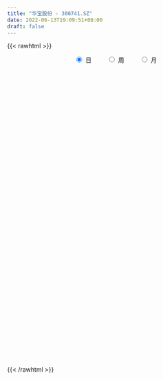 ```yaml
---
title: "华宝股份 - 300741.SZ"
date: 2022-06-13T19:09:51+08:00
draft: false
---
```

{{< rawhtml >}}
    <div style="text-align: center">
        <label style="padding: 1rem;"><input style="margin-right: .5rem" type="radio" name="period" value="D" checked onclick="period_change(this)">日</label>
        <label style="padding: 1rem;"><input style="margin-right: .5rem" type="radio" name="period" value="W" onclick="period_change(this)">周</label>
        <label style="padding: 1rem;"><input style="margin-right: .5rem" type="radio" name="period" value="M" onclick="period_change(this)">月</label>
    </div>
    <div id="chart" style="height: 700px;"></div> 
    <script type="text/javascript">
        const D_v = [13819.5,16882.63,10782.59,25160.16,42309.99,23562.61,48719.6,47198.66,33380.31,32533.43,36040.73,24723.94,17202.31,24369.55,35128.23,30434.8,21423.82,53910.85,27092.61,34242.1,19466.68,23302.06,25094.82,38299.83,32940.21,20883.76,51928.68,50687.3,76038.73,122535.0,88119.53,25972.51,19350.73,179746.33,242497.78,233428.24,173251.36,205987.81,144753.39,98270.2,105400.22,84300.18,111529.83,110025.06,102991.03,106657.57,70390.83,66105.09,96819.64,64458.9,62960.86,68906.32,47039.81,64819.4,50205.36,32483.63,44319.13,42436.98,23205.3,18979.45,58725.69,47804.23,38087.17,34207.62,24104.05,33035.05,25198.14,34458.32,38087.87,26607.23,29502.93,18812.99,26684.64,55802.86,46209.96,32901.14,26362.18,32415.29,26032.56,21403.74,20455.16,86541.61,65546.34,30653.13,39711.07,28840.67,59277.96,54790.53,30108.59,24532.97,19296.51,20619.25,16741.51,13766.32,25106.46,16126.04,22187.76,25565.92,24551.21,24339.83,20747.21,13037.7,9550.86,11695.33,7813.54,14520.27,12950.76,24250.26,22800.38,19334.18,18012.61,18314.51,17662.27,14286.55,17765.89,26361.62,23281.17,11556.84,11598.3,12944.0,11893.35,55490.11,41105.66,43984.58,29485.97,17997.06,23077.05,17799.67,14684.37,21387.39,17935.3,15911.89,8926.96,47925.07,28825.86,44924.0,27643.96,24436.64,31487.44,26473.3,28455.06,18808.04,23131.99,25725.04,23234.72,26703.66,25754.6,19041.98,27655.46,17848.48,10536.0,13545.03,17600.26,16795.63,22334.95,21026.36,22886.08,21996.79,17018.97,12244.08,23088.63,22517.47,17465.58,27328.07,55456.53,33143.46,24217.09,50769.54,40636.0,32162.43,16674.81,11608.06,21954.38,9640.0,12273.92,12297.55,12951.92,20324.87,10677.12,9622.0,12744.5,12735.7,13386.43,34594.11,15262.58,11405.98,9860.8,12892.41,10928.31,10799.17,11081.42,9304.7,7142.05,11436.79,13830.86,11859.04,8372.63,11625.0,8259.3,22528.87,15723.98,12544.77,9532.66,12517.16,49663.92,31535.65,13587.48,15302.96,9548.98,7129.06,6048.98,10779.64,14889.29,9973.73,8485.27,6367.67,8081.89,6448.73,9630.06,6037.18,8894.19,6825.38,11801.62,18883.39,22006.85,22091.21,25478.3,39458.26,30945.88,17643.06,11841.57,9465.11,10172.6,10989.68,13641.8,11773.73,14235.76,20696.68,12473.01,14012.17,9808.0,74562.49,62184.94,48584.21,33751.45,23002.42,33739.74,56224.66,21853.16,25218.43,29831.2,25310.62,18415.14,35375.89,27366.7,14221.55,10422.27,20875.57,28932.97,35880.27,20592.13,14847.74,19070.66,14443.9,26420.52,18203.91,28757.69,25838.0,21457.97,38947.86,16929.98,12258.0,16938.83,26640.47,21538.34,18933.94,20738.83,9465.76,16665.39,10705.38,43182.51,19016.59,13433.47,12437.92,8540.94,14947.2,14304.89,20496.0,27814.25,42434.74,16606.7,16868.52,13706.19,18111.89,14301.41,15659.9,15741.0,14116.76,14334.05,13598.82,10379.93,8489.9,6598.41,7220.24,16738.27,8776.22,9128.35,13979.77,11104.83,13222.46,11459.92,9462.98,12752.56,14562.5,9482.83,10011.6,9211.39,10173.0,13877.42,8580.0,23423.16,13003.4,11310.23,46410.17,19283.84,9533.7,10023.88,7536.9,6022.04,7267.1,9735.1,10396.73,16064.0,12129.86,5988.23,5571.51,5639.0,7293.52,15462.52,20614.98,14017.36,8239.09,6107.65,8681.5,5888.48,5013.25,5252.1,4238.42,9770.05,6898.65,4512.0,7096.95,7660.82,5080.08,6616.03,5547.81,5685.0,8122.0,5401.86,37130.08,113023.39,114854.44,61047.67,76274.6,59307.86,41457.07,49858.17,110207.55,129521.2,97693.61,86399.63,132179.98,109895.13,134696.06,141675.53,105715.88,99971.11,72618.09,60199.6,61061.09,58568.92,79133.3,143628.14,85478.76,64196.23,56442.3,52023.03,33406.9,47742.48,37046.0,39978.45,49189.09,44874.44,46061.79,32175.8,29905.42,65243.35,36573.69,26910.63,35634.84,27137.0,26888.7,49428.68,32071.47,26268.0,27555.24,40148.52,22634.0,32391.65,19375.0,18798.0,213090.5,112727.92,68755.39,63481.4,67347.48,44940.45,49301.4,25171.0,29511.34,38904.76,26253.28,29573.61,35217.73,20914.0,22752.27,32673.0,25489.0,40272.25,32681.11,20569.12,21365.91,13978.45,19688.21,19534.0,25169.9,31260.46,41425.88,38644.43,41814.33,43027.2,35561.69,36164.81,38283.77,20260.32,23294.0,20980.5,20055.21,70065.78,66330.74,60610.17,42881.41,42277.0,29125.0,25649.0,22830.0,28581.0,23554.89,23762.22,26453.0,58092.7,41377.0,22491.0,16750.0,19322.35,45251.62,40523.89,30870.99,45817.84,37611.28,39511.86,32437.3,46970.43,42328.38,23099.61,21636.59,28037.22,44962.61,25830.0,23197.3,20342.0,22002.0,19961.0,23414.04,168902.18,119866.52,68521.53,109614.95,62672.41,46187.04,30264.55,59126.66,40596.02,31652.99,45884.4,82058.29,54793.9,37827.0,35685.56,71111.89]
const D_histogram = [0.0,-0.059988604,-0.0662270988,0.0012688622,0.0763392948,0.0965265831,0.1952695433,0.2310528505,0.2460316595,0.2236502834,0.2276553926,0.1772707823,0.1345999097,0.1312409642,0.1192137445,0.0778614808,0.0201191396,0.0776148231,0.1269291763,0.171432076,0.1674377713,0.1660593071,0.1207036384,0.151994683,0.1336131521,0.1230474702,0.2612437752,0.3438042683,0.6065526957,0.9607015,1.4043522523,1.9057231553,2.4439163661,3.0058674673,2.9694884877,2.8659333391,3.0127312129,2.4467268049,1.6220574331,0.9013481137,0.5176507161,0.1726670915,-0.0218703932,-0.1048433857,-0.621289979,-1.3407352701,-1.7286401963,-1.8270316095,-1.6727364125,-1.6208850568,-1.4899539346,-1.381847943,-1.2197282781,-0.9988399838,-0.87231116,-0.7840426352,-0.8763956845,-0.9551428468,-0.9686411282,-0.9223729278,-0.5766768374,-0.5010928004,-0.6193279195,-0.8054867589,-0.8190459015,-0.8143809465,-0.794767356,-0.9194397381,-0.9031930044,-0.7674197181,-0.6456989989,-0.5568405785,-0.4919685631,-0.3084785402,-0.3492890071,-0.515625867,-0.5388707257,-0.6295257204,-0.7217834429,-0.6860344168,-0.6520502621,-0.0942482725,0.0857410837,0.1367185414,0.2876447806,0.2820512856,0.4785858183,0.7151119808,0.6569885353,0.5089077303,0.3053025421,0.2076994313,0.0548205219,0.0015440052,0.1015540387,0.1658079843,0.1515740145,0.1766144164,0.0477811056,-0.1363909767,-0.0855449695,-0.1157791643,-0.1611606865,-0.2515805661,-0.310671239,-0.2793111116,-0.2292797631,-0.0732811337,0.0530566751,0.1783106048,0.2384768587,0.3160530009,0.3346602883,0.3330759793,0.3207125799,0.4023421053,0.3181556379,0.255618709,0.179352672,0.053398342,0.0221204123,0.3740522423,0.5301417921,0.6670476874,0.7047367431,0.6224116317,0.4830772209,0.2586922277,0.0445026816,-0.0519760843,-0.0560982638,-0.0664450139,-0.1163754372,0.2004161109,0.2271151701,0.4414914305,0.3623955197,0.1633040837,-0.0269052337,-0.0509053153,0.0465998953,0.0854948168,0.1045654476,0.0046734121,0.0300876105,-0.2062312962,-0.4284534227,-0.5098751462,-0.7445898939,-0.8246210007,-0.8603368078,-0.8325346486,-0.7478879862,-0.625877784,-0.5173271451,-0.5506356913,-0.6417779552,-0.6863475065,-0.6282641959,-0.6038176145,-0.6858748606,-0.7401152656,-0.6868747001,-0.4966549697,-0.0647694352,0.1246762093,0.253420097,0.3916739274,0.5015829652,0.3181488489,0.1633220682,0.0124718372,-0.2013968903,-0.2695099687,-0.208896177,-0.2368643379,-0.2800573533,-0.4205115387,-0.4591671234,-0.3492577832,-0.3145696457,-0.2087911112,-0.0858598837,0.1621891379,0.2251215255,0.2499008854,0.2450690574,0.1575545771,0.1545473311,0.1660223843,0.2162272009,0.1701579364,0.1544796984,0.0568496702,-0.1701207599,-0.3241981298,-0.2884781911,-0.1937242251,-0.1118050385,0.139910386,0.2267132186,0.344845644,0.326302848,0.2880551985,0.3964350273,0.1682983555,0.0082113874,-0.0485195526,-0.1126892642,-0.1657753737,-0.1621669044,-0.1860224093,-0.095867416,-0.0606521615,-0.0596653444,-0.0353756251,-0.051279615,-0.0684512939,-0.1274810118,-0.1359712339,-0.1758469655,-0.1276042386,-0.0014798077,0.1719565013,0.3540760577,0.5070333742,0.365780622,0.4378959923,0.538135999,0.5812378151,0.5128283331,0.4031082705,0.2736048314,0.2565675933,0.220347436,0.1256370527,-0.026582414,0.0133636627,0.0599499698,0.127902951,0.1326422886,0.5892439645,1.019158599,1.2843185176,1.3949244908,1.3301203288,1.1321254846,0.7257074343,0.3448746286,0.0937061469,-0.0377110914,-0.1062408095,-0.217673109,-0.3719945114,-0.4766136153,-0.5830766279,-0.6186914329,-0.5396142972,-0.4630417224,-0.2123081943,-0.0571650954,-0.0611980517,0.0625423045,0.1837962573,0.4230755134,0.5766806043,0.7642230328,0.884244251,0.7079393948,0.3273665087,0.0606901505,-0.1220331336,-0.3150315993,-0.3836578226,-0.4974933277,-0.5827860238,-0.6163093968,-0.6142227165,-0.5783149681,-0.5204967227,-0.1482942865,-0.0206883386,-0.0428220666,-0.0675689297,-0.0363428363,-0.02455673,-0.033175228,-0.2155142172,-0.5266824351,-0.8608808216,-1.0509102112,-1.0539810588,-1.0489876111,-0.9723546886,-0.8328370868,-0.735901322,-0.6901191217,-0.6599952729,-0.5248888598,-0.3745399474,-0.2925028248,-0.2435143476,-0.1808770912,-0.1170235739,-0.052297431,-0.0056144377,0.0866754832,0.2044299315,0.2562013891,0.3596827787,0.4216837728,0.399867524,0.4533838436,0.3281929201,0.3003848034,0.2788660855,0.3198559697,0.3569421324,0.4200945122,0.4825531266,0.6052968995,0.5908099371,0.4673860812,0.5976231186,0.5576576959,0.4246002402,0.3259938664,0.2444723934,0.1556776878,0.0972566839,0.1264463794,0.0523771186,0.0379659841,-0.0647426436,-0.1400433387,-0.1741152229,-0.160379263,-0.197443054,-0.0705866655,0.0676450827,0.030107597,-0.0595399393,-0.0991563205,-0.1593564036,-0.1970301272,-0.185613766,-0.1608348732,-0.1611599884,-0.2451203503,-0.2476299639,-0.2303007016,-0.1849659268,-0.1533889138,-0.119615358,-0.0291651691,0.0532049856,0.0858663586,0.0707852976,0.0449165666,0.289870525,0.905496684,1.0617951093,1.1665567011,1.4038112787,1.4946838723,1.3790611973,1.291368007,1.8603726712,2.4750626461,2.5935942811,2.4502834879,2.5627885284,2.1148809188,1.6694200678,0.8831934917,0.1478602339,-0.6558480275,-1.3062616745,-1.6965230833,-1.9306718972,-2.0292376725,-2.1293952743,-2.2370394451,-2.2505661255,-2.1654398382,-2.0907589039,-2.0268799631,-1.8459705582,-1.6295319639,-1.4482341756,-1.2613417128,-1.025534491,-0.8814115378,-0.7581810981,-0.5998089152,-0.5042031641,-0.4683934194,-0.4887412417,-0.4393604936,-0.4461416598,-0.3661363141,-0.2944448051,-0.1334103105,-0.0693810853,0.0238225212,0.129095528,0.1461376753,0.1526006923,0.087290465,0.0791362551,-0.4711346151,-1.0217581164,-1.3416599652,-1.4735097183,-1.4855181487,-1.30863068,-1.0458022626,-0.7124222566,-0.4521445434,-0.2809320688,-0.1579244841,-0.0259085682,0.1559462847,0.3336235872,0.4341521081,0.5419690095,0.5817347359,0.6315963721,0.6467183186,0.6505629141,0.6660764324,0.6744470822,0.6731738325,0.6497103573,0.5961332355,0.5098151171,0.3565607653,0.2106929094,0.1161881399,0.1128110521,0.1090350456,-0.0009788858,0.0056017583,0.0593768221,0.1295672982,0.1913937633,0.2238789052,0.2574582898,0.3193707401,0.3803902811,0.3321234634,0.2694618076,0.3134056806,0.2979818172,0.2607930297,0.2311009829,0.1599124568,0.1018199806,0.024754788,0.048909533,0.0840751366,0.160483138,0.197104911,0.197485958,0.1880836438,0.2434511195,0.1827953226,0.0987683303,-0.0614597475,-0.136465245,-0.1097777483,-0.1162263457,-0.1594336479,-0.1132858328,-0.1134866367,-0.0882236575,-0.0296165973,0.0500759933,0.091467764,0.1077513776,0.1193238397,0.1143012998,0.1339798233,0.1684417236,0.433340919,0.5201984818,0.5069549133,0.5689930223,0.5728353292,0.5138057182,0.4568595213,0.4382628214,0.3702885102,0.3219478799,0.3036679878,0.3383190871,0.2791142966,0.1692934973,0.1128907777,0.1271304369]
const D_fast = [0.0,-0.074985755,-0.0977810245,-0.0299678479,0.0641874084,0.1085063424,0.2560666885,0.3496132082,0.4260999321,0.4596311269,0.5205500843,0.5144831696,0.5054622744,0.5349135699,0.5526897863,0.5308028928,0.4780903365,0.5549897258,0.636036373,0.7233972918,0.7612624299,0.8013987925,0.7862190334,0.8555087488,0.8705305059,0.8907266916,1.0942339403,1.2627455005,1.6771321018,2.2714562812,3.0661950965,4.0439967884,5.1931690907,6.5065870587,7.212580201,7.8255083872,8.7254890643,8.7711663575,8.3520113439,7.8566390529,7.6023543343,7.3005374826,7.1005323996,6.9913485607,6.3195794726,5.264950364,4.4448853887,3.8897360732,3.625847167,3.2724772586,3.0309198972,2.7935639029,2.6507514983,2.6219297966,2.5303808305,2.4226386965,2.111186726,1.793653852,1.5379952886,1.353670257,1.5551971381,1.5055079751,1.2324408761,0.8449103469,0.626589729,0.4276594473,0.2485811988,-0.1059511178,-0.3155026352,-0.3715842784,-0.411288309,-0.4616400332,-0.5197601586,-0.4133897707,-0.5415224894,-0.8367658161,-0.9947283562,-1.242764781,-1.5154683642,-1.6512279423,-1.7802563531,-1.2460164317,-1.0445918046,-0.9594347115,-0.7365972771,-0.6716779508,-0.3554969635,0.0598071943,0.1659308826,0.1450770101,0.0177974575,-0.0278807955,-0.1670545744,-0.2199450898,-0.0945465467,0.011159395,0.0348189289,0.1040129349,-0.0128750996,-0.231144926,-0.2016851612,-0.2608641471,-0.3465358409,-0.4998508621,-0.6366093447,-0.6750769952,-0.6823655875,-0.5446872414,-0.4050852639,-0.235253683,-0.1154682144,0.041121178,0.1433935375,0.2250782233,0.2928929689,0.4751080206,0.4704604626,0.471828211,0.440400342,0.3277955975,0.3020477708,0.7474926614,1.0361176593,1.3397854764,1.5536587179,1.6269365144,1.6083714089,1.4486594725,1.2455955968,1.1361228099,1.1179760644,1.0910180609,1.0119937782,1.3788893541,1.4623672059,1.7871163238,1.7986192929,1.6403538779,1.4434182521,1.4066918416,1.515847026,1.5761156517,1.6213276445,1.5226039619,1.5555400629,1.2676633323,0.93832785,0.72943734,0.3085751188,0.0223887619,-0.2284112472,-0.4087427501,-0.5110680843,-0.5455273281,-0.5663084755,-0.7372759445,-0.9888626972,-1.2050191251,-1.3040018636,-1.4305096858,-1.684035647,-1.9233048685,-2.0417829779,-1.9757269899,-1.5600338142,-1.3394191174,-1.1473202055,-0.9111478932,-0.6758431142,-0.7797400182,-0.8937362818,-1.0414685535,-1.3056865037,-1.4411770743,-1.4327873267,-1.5199715721,-1.6331789259,-1.8787609959,-2.0322083614,-2.009613467,-2.053567741,-1.9999869843,-1.8985207277,-1.6099244216,-1.4907116527,-1.4034570714,-1.347021635,-1.3951474711,-1.3595178843,-1.306537235,-1.2022756182,-1.2058053986,-1.182863712,-1.2662813227,-1.5357819427,-1.7709088451,-1.8073084542,-1.7609855444,-1.7070176175,-1.4203245964,-1.2768434592,-1.0724996228,-1.0094667068,-0.9757005566,-0.7682119711,-0.954274054,-1.1123081753,-1.1811690033,-1.273511031,-1.3680409839,-1.4049742407,-1.475335348,-1.4091472087,-1.3890949946,-1.4030245135,-1.3875787006,-1.4163025941,-1.4505870965,-1.5414870674,-1.583970098,-1.6678075709,-1.6514659036,-1.5257114247,-1.3092859904,-1.0386474196,-0.7589317595,-0.8087393563,-0.6271499878,-0.3923759814,-0.2039647115,-0.1441671103,-0.1531101052,-0.2142123364,-0.1671076762,-0.1482409746,-0.2115420947,-0.3704071649,-0.3271201724,-0.265546373,-0.165617654,-0.1277177443,0.4761949228,1.1608992071,1.747138755,2.206475851,2.4742017711,2.5592382981,2.3342471064,2.0396329578,1.8118910129,1.6710460017,1.5759560813,1.4101055045,1.1627854742,0.9390129665,0.6867807969,0.4964931337,0.4406666951,0.4014788393,0.5991353188,0.7399871439,0.7206546746,0.860030607,1.0272336241,1.3722817585,1.6700570005,2.0486551872,2.3897374681,2.3904174607,2.0916862017,1.8401823811,1.6269508137,1.3551944481,1.1906537691,0.9524449321,0.7214557301,0.533855008,0.382386009,0.2737150155,0.2014090802,0.5365379447,0.6589718079,0.6261325633,0.5844934679,0.6066338521,0.6122807759,0.5953684709,0.3591509274,-0.0836878992,-0.6331064911,-1.0858634335,-1.3524295459,-1.6096830009,-1.7761387506,-1.8448304205,-1.9318699862,-2.0586175663,-2.1934925357,-2.1896083375,-2.1328944121,-2.1239829957,-2.1358731054,-2.1184551218,-2.0838574979,-2.0322057128,-1.9869263289,-1.8729675372,-1.704105606,-1.5882838011,-1.3948817169,-1.2274597795,-1.1493091474,-0.9824468669,-1.0255895604,-0.9783014762,-0.9301036727,-0.8091497961,-0.6828281003,-0.5146520924,-0.3315551964,-0.0574871986,0.0757283233,0.0691509877,0.3487938047,0.448242806,0.4213354104,0.4042275032,0.3838241285,0.3339488449,0.299842012,0.3606433022,0.2996683211,0.2947486826,0.175854394,0.0655428643,-0.0120578256,-0.0384166815,-0.124841236,-0.0156315139,0.139511505,0.1095009186,0.0049683974,-0.0594370639,-0.159476248,-0.2464075033,-0.2813945837,-0.2968244092,-0.3374395214,-0.4826799709,-0.5470970755,-0.5873429885,-0.5882496955,-0.5950199109,-0.5911501947,-0.507991298,-0.4123198969,-0.3581919342,-0.3555766708,-0.3702162602,-0.0527946705,0.7892056595,1.2109528621,1.6073536292,2.1955610265,2.6601045882,2.8892472124,3.1243960238,4.1584938559,5.3919494923,6.1588796976,6.6281397764,7.381341949,7.4621545691,7.434048735,6.8686205319,6.1702523325,5.2025820642,4.2256029986,3.411210819,2.6943940308,2.0885188374,1.456012417,0.789108385,0.2129401731,-0.2432934991,-0.6913022908,-1.1341433407,-1.4147265754,-1.6056709721,-1.7864317277,-1.9148746931,-1.935451094,-2.0116810253,-2.0779958601,-2.069575906,-2.1000209459,-2.1813095561,-2.3238426888,-2.3843020642,-2.5026186453,-2.5141473781,-2.5160670704,-2.3883851534,-2.3417011995,-2.2425419627,-2.1049950739,-2.0514185078,-2.0068053177,-2.0502929287,-2.0386630749,-2.7067175988,-3.5127806292,-4.1680974693,-4.668324652,-5.0517126196,-5.2019828208,-5.2006049691,-5.0453305272,-4.89808895,-4.7971094925,-4.7135830288,-4.588044255,-4.3672028309,-4.1061196317,-3.8970530838,-3.6537439299,-3.4685445195,-3.2607837904,-3.0839822642,-2.9174969402,-2.7354643138,-2.5584818935,-2.391461685,-2.2524975709,-2.1570413838,-2.1159057229,-2.1800198835,-2.273214512,-2.3386722465,-2.3138465713,-2.2903638164,-2.4006224692,-2.3926413855,-2.3240221162,-2.2214398155,-2.1117649097,-2.0233100415,-1.9253660844,-1.783610949,-1.6274938378,-1.5927297896,-1.5880259935,-1.4657307004,-1.4066591094,-1.3786496395,-1.3505664407,-1.3817768525,-1.4144143336,-1.4852908292,-1.4489087009,-1.3927243132,-1.2761955272,-1.1902975265,-1.1405449901,-1.1029263932,-0.9866961377,-1.001653104,-1.0609880137,-1.2365810283,-1.3457028371,-1.3464597775,-1.3819649613,-1.4650306755,-1.4472043185,-1.4757767817,-1.4725697168,-1.421366806,-1.3291552171,-1.2648965054,-1.2216750474,-1.1802716254,-1.1567188403,-1.103545361,-1.0269730297,-0.6537386046,-0.4368314214,-0.3233362616,-0.119049897,0.0280012422,0.0974230608,0.1546917441,0.2456607497,0.270258566,0.3024049057,0.3600420105,0.4792728816,0.4898466652,0.4223492403,0.3941692151,0.4401914835]
const D_slow = [0.0,-0.014997151,-0.0315539257,-0.0312367101,-0.0121518864,0.0119797593,0.0607971452,0.1185603578,0.1800682726,0.2359808435,0.2928946916,0.3372123872,0.3708623646,0.4036726057,0.4334760418,0.452941412,0.4579711969,0.4773749027,0.5091071968,0.5519652158,0.5938246586,0.6353394854,0.665515395,0.7035140657,0.7369173538,0.7676792213,0.8329901651,0.9189412322,1.0705794061,1.3107547811,1.6618428442,2.138273633,2.7492527246,3.5007195914,4.2430917133,4.9595750481,5.7127578513,6.3244395526,6.7299539108,6.9552909392,7.0847036183,7.1278703911,7.1224027928,7.0961919464,6.9408694517,6.6056856341,6.1735255851,5.7167676827,5.2985835796,4.8933623154,4.5208738317,4.175411846,3.8704797764,3.6207697805,3.4026919905,3.2066813317,2.9875824105,2.7487966988,2.5066364168,2.2760431848,2.1318739755,2.0066007754,1.8517687955,1.6503971058,1.4456356304,1.2420403938,1.0433485548,0.8134886203,0.5876903692,0.3958354397,0.2344106899,0.0952005453,-0.0277915955,-0.1049112305,-0.1922334823,-0.321139949,-0.4558576305,-0.6132390606,-0.7936849213,-0.9651935255,-1.128206091,-1.1517681592,-1.1303328882,-1.0961532529,-1.0242420577,-0.9537292364,-0.8340827818,-0.6553047866,-0.4910576527,-0.3638307202,-0.2875050846,-0.2355802268,-0.2218750963,-0.221489095,-0.1961005854,-0.1546485893,-0.1167550857,-0.0726014815,-0.0606562052,-0.0947539493,-0.1161401917,-0.1450849828,-0.1853751544,-0.248270296,-0.3259381057,-0.3957658836,-0.4530858244,-0.4714061078,-0.458141939,-0.4135642878,-0.3539450731,-0.2749318229,-0.1912667508,-0.107997756,-0.027819611,0.0727659153,0.1523048248,0.216209502,0.26104767,0.2743972555,0.2799273586,0.3734404191,0.5059758672,0.672737789,0.8489219748,1.0045248827,1.1252941879,1.1899672449,1.2010929152,1.1880988942,1.1740743282,1.1574630748,1.1283692154,1.1784732432,1.2352520357,1.3456248933,1.4362237733,1.4770497942,1.4703234858,1.4575971569,1.4692471307,1.4906208349,1.5167621968,1.5179305499,1.5254524525,1.4738946284,1.3667812727,1.2393124862,1.0531650127,0.8470097626,0.6319255606,0.4237918985,0.2368199019,0.0803504559,-0.0489813304,-0.1866402532,-0.347084742,-0.5186716186,-0.6757376676,-0.8266920713,-0.9981607864,-1.1831896028,-1.3549082778,-1.4790720203,-1.495264379,-1.4640953267,-1.4007403025,-1.3028218206,-1.1774260793,-1.0978888671,-1.05705835,-1.0539403907,-1.1042896133,-1.1716671055,-1.2238911498,-1.2831072342,-1.3531215725,-1.4582494572,-1.5730412381,-1.6603556839,-1.7389980953,-1.7911958731,-1.812660844,-1.7721135595,-1.7158331782,-1.6533579568,-1.5920906924,-1.5527020482,-1.5140652154,-1.4725596193,-1.4185028191,-1.375963335,-1.3373434104,-1.3231309929,-1.3656611828,-1.4467107153,-1.5188302631,-1.5672613193,-1.595212579,-1.5602349824,-1.5035566778,-1.4173452668,-1.3357695548,-1.2637557552,-1.1646469984,-1.1225724095,-1.1205195626,-1.1326494508,-1.1608217668,-1.2022656102,-1.2428073363,-1.2893129387,-1.3132797927,-1.328442833,-1.3433591691,-1.3522030754,-1.3650229792,-1.3821358026,-1.4140060556,-1.4479988641,-1.4919606054,-1.5238616651,-1.524231617,-1.4812424917,-1.3927234773,-1.2659651337,-1.1745199782,-1.0650459801,-0.9305119804,-0.7852025266,-0.6569954433,-0.5562183757,-0.4878171679,-0.4236752695,-0.3685884105,-0.3371791474,-0.3438247509,-0.3404838352,-0.3254963427,-0.293520605,-0.2603600329,-0.1130490417,0.141740608,0.4628202374,0.8115513601,1.1440814423,1.4271128135,1.6085396721,1.6947583292,1.7181848659,1.7087570931,1.6821968907,1.6277786135,1.5347799856,1.4156265818,1.2698574248,1.1151845666,0.9802809923,0.8645205617,0.8114435131,0.7971522393,0.7818527264,0.7974883025,0.8434373668,0.9492062451,1.0933763962,1.2844321544,1.5054932172,1.6824780659,1.764319693,1.7794922307,1.7489839473,1.6702260474,1.5743115918,1.4499382598,1.3042417539,1.1501644047,0.9966087256,0.8520299836,0.7219058029,0.6848322312,0.6796601466,0.6689546299,0.6520623975,0.6429766884,0.6368375059,0.6285436989,0.5746651446,0.4429945359,0.2277743305,-0.0349532223,-0.298448487,-0.5606953898,-0.803784062,-1.0119933337,-1.1959686642,-1.3684984446,-1.5334972628,-1.6647194778,-1.7583544646,-1.8314801708,-1.8923587577,-1.9375780305,-1.966833924,-1.9799082818,-1.9813118912,-1.9596430204,-1.9085355375,-1.8444851902,-1.7545644956,-1.6491435524,-1.5491766714,-1.4358307105,-1.3537824804,-1.2786862796,-1.2089697582,-1.1290057658,-1.0397702327,-0.9347466046,-0.814108323,-0.6627840981,-0.5150816138,-0.3982350935,-0.2488293139,-0.1094148899,-0.0032648298,0.0782336368,0.1393517351,0.1782711571,0.2025853281,0.2341969229,0.2472912025,0.2567826986,0.2405970376,0.205586203,0.1620573973,0.1219625815,0.072601818,0.0549551516,0.0718664223,0.0793933215,0.0645083367,0.0397192566,-0.0001198443,-0.0493773761,-0.0957808176,-0.1359895359,-0.176279533,-0.2375596206,-0.2994671116,-0.357042287,-0.4032837687,-0.4416309971,-0.4715348366,-0.4788261289,-0.4655248825,-0.4440582928,-0.4263619684,-0.4151328268,-0.3426651955,-0.1162910245,0.1491577528,0.4407969281,0.7917497478,1.1654207158,1.5101860151,1.8330280169,2.2981211847,2.9168868462,3.5652854165,4.1778562885,4.8185534206,5.3472736503,5.7646286672,5.9854270402,6.0223920986,5.8584300917,5.5318646731,5.1077339023,4.625065928,4.1177565099,3.5854076913,3.02614783,2.4635062986,1.9221463391,1.3994566131,0.8927366224,0.4312439828,0.0238609918,-0.3381975521,-0.6535329803,-0.909916603,-1.1302694875,-1.319814762,-1.4697669908,-1.5958177818,-1.7129161367,-1.8351014471,-1.9449415705,-2.0564769855,-2.148011064,-2.2216222653,-2.2549748429,-2.2723201142,-2.2663644839,-2.2340906019,-2.1975561831,-2.15940601,-2.1375833938,-2.11779933,-2.2355829837,-2.4910225128,-2.8264375041,-3.1948149337,-3.5661944709,-3.8933521409,-4.1548027065,-4.3329082707,-4.4459444065,-4.5161774237,-4.5556585448,-4.5621356868,-4.5231491156,-4.4397432188,-4.3312051918,-4.1957129394,-4.0502792554,-3.8923801624,-3.7307005828,-3.5680598543,-3.4015407462,-3.2329289756,-3.0646355175,-2.9022079282,-2.7531746193,-2.62572084,-2.5365806487,-2.4839074214,-2.4548603864,-2.4266576234,-2.399398862,-2.3996435834,-2.3982431438,-2.3833989383,-2.3510071138,-2.3031586729,-2.2471889466,-2.1828243742,-2.1029816892,-2.0078841189,-1.924853253,-1.8574878011,-1.779136381,-1.7046409267,-1.6394426692,-1.5816674235,-1.5416893093,-1.5162343142,-1.5100456172,-1.4978182339,-1.4767994498,-1.4366786653,-1.3874024375,-1.338030948,-1.2910100371,-1.2301472572,-1.1844484266,-1.159756344,-1.1751212809,-1.2092375921,-1.2366820292,-1.2657386156,-1.3055970276,-1.3339184858,-1.362290145,-1.3843460593,-1.3917502087,-1.3792312104,-1.3563642694,-1.329426425,-1.299595465,-1.2710201401,-1.2375251843,-1.1954147534,-1.0870795236,-0.9570299032,-0.8302911748,-0.6880429193,-0.544834087,-0.4163826574,-0.3021677771,-0.1926020717,-0.1000299442,-0.0195429742,0.0563740227,0.1409537945,0.2107323687,0.253055743,0.2812784374,0.3130610466]
const D_data = [['2020-05-21', 30.54, 30.2, 30.07, 30.79],['2020-05-22', 30.25, 29.26, 29.12, 30.25],['2020-05-25', 29.25, 29.7, 28.92, 29.78],['2020-05-26', 29.67, 30.76, 29.55, 31.11],['2020-05-27', 31.5, 31.27, 30.86, 31.83],['2020-05-28', 31.3, 30.91, 30.42, 31.55],['2020-05-29', 30.91, 32.34, 30.68, 32.62],['2020-06-01', 32.39, 32.1, 32.0, 33.06],['2020-06-02', 32.17, 32.19, 31.72, 32.44],['2020-06-03', 32.02, 31.92, 31.32, 32.13],['2020-06-04', 31.9, 32.42, 31.68, 32.6],['2020-06-05', 32.37, 31.82, 31.63, 32.37],['2020-06-08', 31.98, 31.84, 31.55, 32.38],['2020-06-09', 31.89, 32.37, 31.6, 32.46],['2020-06-10', 32.25, 32.38, 32.0, 33.29],['2020-06-11', 32.69, 32.01, 31.7, 32.69],['2020-06-12', 31.29, 31.64, 31.09, 32.05],['2020-06-15', 31.8, 33.19, 31.8, 34.16],['2020-06-16', 33.0, 33.53, 32.84, 33.59],['2020-06-17', 33.25, 33.92, 33.13, 34.18],['2020-06-18', 33.94, 33.64, 33.33, 34.07],['2020-06-19', 33.65, 33.88, 33.61, 34.33],['2020-06-22', 33.66, 33.41, 33.18, 33.9],['2020-06-23', 33.5, 34.54, 33.18, 34.57],['2020-06-24', 34.6, 34.17, 33.9, 35.5],['2020-06-29', 34.0, 34.4, 33.65, 34.5],['2020-06-30', 34.56, 36.88, 34.42, 36.88],['2020-07-01', 37.15, 37.15, 36.2, 37.88],['2020-07-02', 37.02, 40.87, 37.02, 40.87],['2020-07-03', 42.0, 44.49, 41.2, 44.96],['2020-07-06', 46.9, 48.94, 45.02, 48.94],['2020-07-07', 53.66, 53.83, 53.64, 53.83],['2020-07-08', 59.21, 59.21, 59.21, 59.21],['2020-07-09', 62.0, 65.13, 60.41, 65.13],['2020-07-10', 68.0, 62.01, 61.68, 71.13],['2020-07-13', 63.87, 63.79, 62.3, 68.21],['2020-07-14', 68.0, 70.17, 64.0, 70.17],['2020-07-15', 71.0, 63.15, 63.15, 75.0],['2020-07-16', 60.5, 58.7, 57.88, 62.99],['2020-07-17', 60.2, 57.8, 57.13, 61.55],['2020-07-20', 59.25, 60.6, 59.25, 62.66],['2020-07-21', 61.0, 60.4, 59.0, 62.2],['2020-07-22', 60.1, 61.9, 58.0, 65.3],['2020-07-23', 60.08, 63.51, 59.0, 63.9],['2020-07-24', 63.5, 57.16, 57.16, 63.5],['2020-07-27', 54.23, 51.44, 51.44, 55.0],['2020-07-28', 52.38, 52.27, 50.5, 52.72],['2020-07-29', 52.0, 54.0, 51.05, 54.19],['2020-07-30', 53.68, 56.7, 52.83, 58.18],['2020-07-31', 55.08, 55.38, 54.54, 56.0],['2020-08-03', 54.5, 56.29, 54.3, 56.65],['2020-08-04', 56.28, 56.12, 55.3, 57.92],['2020-08-05', 55.08, 57.06, 54.5, 57.66],['2020-08-06', 57.04, 58.48, 56.42, 59.65],['2020-08-07', 58.16, 57.99, 56.29, 59.12],['2020-08-10', 57.99, 57.9, 57.3, 59.28],['2020-08-11', 58.58, 55.4, 55.21, 58.71],['2020-08-12', 55.4, 54.78, 53.35, 56.48],['2020-08-13', 54.89, 54.95, 54.0, 55.78],['2020-08-14', 54.88, 55.37, 54.0, 55.61],['2020-08-17', 55.53, 59.9, 55.34, 60.56],['2020-08-18', 59.31, 57.52, 57.05, 59.75],['2020-08-19', 58.16, 54.8, 54.8, 58.16],['2020-08-20', 54.0, 52.8, 52.54, 55.38],['2020-08-21', 53.99, 53.99, 53.33, 54.88],['2020-08-24', 53.99, 53.73, 52.2, 54.4],['2020-08-25', 53.82, 53.5, 53.06, 54.38],['2020-08-26', 53.21, 50.85, 50.77, 53.72],['2020-08-27', 51.0, 51.69, 50.5, 53.67],['2020-08-28', 51.03, 53.0, 50.56, 53.25],['2020-08-31', 53.6, 53.0, 53.0, 54.93],['2020-09-01', 52.4, 52.7, 51.88, 53.24],['2020-09-02', 52.87, 52.4, 51.51, 53.8],['2020-09-03', 53.0, 54.23, 52.61, 55.68],['2020-09-04', 52.5, 51.52, 50.68, 52.52],['2020-09-07', 51.3, 49.0, 49.0, 52.3],['2020-09-08', 49.02, 49.8, 47.55, 50.5],['2020-09-09', 49.65, 48.1, 48.1, 51.68],['2020-09-10', 47.61, 46.94, 46.94, 48.61],['2020-09-11', 46.42, 47.7, 46.08, 48.09],['2020-09-14', 48.2, 47.18, 46.76, 48.58],['2020-09-15', 47.41, 54.89, 46.79, 56.61],['2020-09-16', 53.5, 51.99, 50.79, 54.18],['2020-09-17', 51.12, 50.93, 50.03, 51.79],['2020-09-18', 50.93, 52.75, 50.1, 53.4],['2020-09-21', 52.03, 51.27, 50.5, 52.75],['2020-09-22', 50.58, 54.5, 50.56, 55.69],['2020-09-23', 55.58, 56.55, 55.01, 57.54],['2020-09-24', 55.61, 53.81, 53.75, 56.94],['2020-09-25', 54.4, 52.53, 52.16, 54.4],['2020-09-28', 53.36, 51.16, 51.0, 53.49],['2020-09-29', 52.18, 51.84, 51.11, 52.67],['2020-09-30', 52.01, 50.54, 50.28, 52.12],['2020-10-09', 51.5, 51.22, 50.78, 51.7],['2020-10-12', 51.86, 53.28, 50.85, 53.44],['2020-10-13', 53.55, 53.36, 52.59, 53.88],['2020-10-14', 53.36, 52.62, 52.3, 54.2],['2020-10-15', 52.6, 53.26, 52.59, 54.38],['2020-10-16', 52.16, 51.13, 51.0, 53.0],['2020-10-19', 50.65, 49.54, 49.19, 51.5],['2020-10-20', 50.0, 52.02, 49.04, 52.12],['2020-10-21', 52.0, 50.96, 50.7, 52.78],['2020-10-22', 50.98, 50.43, 50.13, 51.7],['2020-10-23', 50.66, 49.3, 49.12, 51.29],['2020-10-26', 49.0, 49.02, 48.22, 49.79],['2020-10-27', 49.0, 49.79, 48.7, 51.5],['2020-10-28', 49.48, 49.98, 48.88, 50.33],['2020-10-29', 49.98, 51.68, 49.56, 52.5],['2020-10-30', 51.69, 52.0, 51.08, 52.39],['2020-11-02', 51.38, 52.7, 51.38, 52.75],['2020-11-03', 53.0, 52.5, 52.06, 54.07],['2020-11-04', 52.52, 53.27, 51.88, 54.6],['2020-11-05', 53.32, 53.02, 52.81, 54.18],['2020-11-06', 53.07, 53.06, 52.63, 53.8],['2020-11-09', 53.21, 53.14, 52.9, 54.2],['2020-11-10', 53.12, 54.8, 52.37, 55.8],['2020-11-11', 54.99, 53.02, 52.98, 55.77],['2020-11-12', 53.02, 53.15, 52.63, 53.87],['2020-11-13', 52.85, 52.81, 52.4, 53.3],['2020-11-16', 52.69, 51.77, 51.2, 53.31],['2020-11-17', 51.88, 52.6, 51.02, 52.6],['2020-11-18', 52.1, 58.48, 52.01, 59.9],['2020-11-19', 58.1, 57.83, 56.86, 59.5],['2020-11-20', 57.01, 58.95, 57.01, 61.6],['2020-11-23', 59.13, 58.84, 57.6, 59.8],['2020-11-24', 58.6, 57.88, 57.5, 59.19],['2020-11-25', 58.66, 57.16, 56.0, 58.87],['2020-11-26', 57.16, 55.57, 55.57, 57.8],['2020-11-27', 56.27, 54.8, 54.2, 56.52],['2020-11-30', 54.66, 55.6, 54.1, 56.26],['2020-12-01', 55.94, 56.61, 55.09, 57.0],['2020-12-02', 56.21, 56.61, 56.03, 57.32],['2020-12-03', 56.1, 56.04, 55.5, 56.95],['2020-12-04', 56.07, 61.56, 56.07, 62.45],['2020-12-07', 60.75, 59.2, 58.81, 61.4],['2020-12-08', 58.7, 62.66, 58.7, 63.3],['2020-12-09', 61.7, 59.87, 59.79, 61.8],['2020-12-10', 59.39, 58.03, 57.85, 60.76],['2020-12-11', 58.67, 57.35, 55.55, 59.24],['2020-12-14', 57.0, 59.03, 57.0, 60.3],['2020-12-15', 59.11, 60.96, 59.1, 61.58],['2020-12-16', 60.54, 60.86, 59.75, 61.5],['2020-12-17', 60.52, 61.06, 58.79, 61.88],['2020-12-18', 61.14, 59.61, 59.2, 61.3],['2020-12-21', 59.62, 61.21, 58.5, 61.4],['2020-12-22', 61.0, 57.5, 57.07, 61.21],['2020-12-23', 58.14, 56.38, 56.08, 58.78],['2020-12-24', 56.99, 57.13, 55.85, 57.7],['2020-12-25', 57.0, 54.01, 52.99, 57.0],['2020-12-28', 53.99, 54.6, 53.25, 55.39],['2020-12-29', 55.61, 54.27, 54.26, 55.79],['2020-12-30', 54.49, 54.44, 53.05, 55.22],['2020-12-31', 53.39, 54.87, 53.38, 55.22],['2021-01-04', 54.87, 55.37, 53.55, 55.87],['2021-01-05', 55.42, 55.37, 54.47, 56.2],['2021-01-06', 55.95, 53.35, 53.1, 56.12],['2021-01-07', 53.6, 51.77, 51.56, 53.79],['2021-01-08', 51.23, 51.39, 49.87, 52.25],['2021-01-11', 51.18, 52.1, 49.92, 52.65],['2021-01-12', 52.98, 51.3, 50.69, 52.98],['2021-01-13', 50.88, 49.16, 48.8, 51.04],['2021-01-14', 49.1, 48.41, 48.34, 49.85],['2021-01-15', 48.88, 49.0, 47.0, 49.35],['2021-01-18', 49.15, 50.7, 49.15, 51.66],['2021-01-19', 51.0, 54.98, 51.0, 56.56],['2021-01-20', 54.88, 53.44, 52.18, 54.93],['2021-01-21', 53.45, 53.49, 52.0, 55.45],['2021-01-22', 54.5, 54.4, 53.8, 58.58],['2021-01-25', 56.0, 54.9, 53.66, 58.0],['2021-01-26', 53.38, 51.19, 51.01, 54.17],['2021-01-27', 51.09, 50.67, 50.06, 51.58],['2021-01-28', 50.08, 49.81, 49.66, 50.96],['2021-01-29', 49.72, 47.8, 47.0, 50.86],['2021-02-01', 47.38, 48.51, 47.38, 48.8],['2021-02-02', 49.05, 49.74, 47.84, 50.36],['2021-02-03', 49.73, 48.36, 48.28, 50.56],['2021-02-04', 48.78, 47.58, 47.0, 49.6],['2021-02-05', 47.49, 45.38, 45.38, 47.84],['2021-02-08', 45.38, 45.6, 45.12, 46.58],['2021-02-09', 45.66, 47.1, 45.66, 47.48],['2021-02-10', 47.03, 46.04, 45.76, 48.2],['2021-02-18', 46.2, 46.85, 46.2, 48.1],['2021-02-19', 46.84, 47.31, 46.1, 47.46],['2021-02-22', 47.35, 49.66, 47.23, 51.65],['2021-02-23', 49.02, 48.09, 48.01, 49.48],['2021-02-24', 48.01, 47.8, 47.48, 49.0],['2021-02-25', 47.5, 47.45, 47.2, 48.5],['2021-02-26', 48.0, 46.1, 45.78, 48.38],['2021-03-01', 46.3, 46.82, 45.7, 47.17],['2021-03-02', 46.78, 46.94, 46.33, 47.99],['2021-03-03', 46.51, 47.54, 46.05, 47.8],['2021-03-04', 47.0, 46.3, 46.02, 47.19],['2021-03-05', 45.66, 46.45, 45.61, 46.95],['2021-03-08', 46.53, 45.01, 45.01, 46.96],['2021-03-09', 45.15, 42.27, 40.0, 45.69],['2021-03-10', 42.45, 41.75, 41.0, 43.66],['2021-03-11', 42.06, 43.35, 41.4, 43.52],['2021-03-12', 43.52, 44.03, 42.6, 45.04],['2021-03-15', 43.73, 44.0, 43.3, 45.25],['2021-03-16', 44.66, 46.82, 43.9, 47.3],['2021-03-17', 46.3, 45.6, 45.0, 48.0],['2021-03-18', 45.98, 46.57, 45.2, 46.7],['2021-03-19', 45.79, 45.2, 45.2, 46.58],['2021-03-22', 45.1, 44.86, 44.08, 45.32],['2021-03-23', 48.0, 46.99, 46.09, 51.59],['2021-03-24', 45.0, 42.51, 42.01, 45.6],['2021-03-25', 42.42, 42.22, 41.56, 42.96],['2021-03-26', 42.22, 42.75, 41.4, 43.66],['2021-03-29', 42.86, 42.1, 41.98, 43.26],['2021-03-30', 42.07, 41.64, 41.48, 42.09],['2021-03-31', 42.0, 41.91, 41.41, 42.38],['2021-04-01', 41.91, 41.19, 40.99, 42.3],['2021-04-02', 41.12, 42.5, 41.02, 42.5],['2021-04-06', 43.02, 41.9, 41.78, 43.2],['2021-04-07', 42.0, 41.33, 41.29, 42.0],['2021-04-08', 41.34, 41.46, 40.91, 41.86],['2021-04-09', 41.25, 40.75, 40.59, 41.75],['2021-04-12', 40.75, 40.4, 40.29, 40.9],['2021-04-13', 40.41, 39.39, 39.37, 40.62],['2021-04-14', 39.04, 39.53, 39.04, 39.93],['2021-04-15', 39.54, 38.67, 38.28, 39.69],['2021-04-16', 39.0, 39.46, 38.48, 39.66],['2021-04-19', 39.46, 40.64, 39.44, 40.82],['2021-04-20', 41.0, 41.9, 40.84, 42.35],['2021-04-21', 42.22, 42.98, 41.48, 42.98],['2021-04-22', 43.02, 43.68, 42.7, 43.71],['2021-04-23', 41.55, 40.2, 39.51, 41.55],['2021-04-26', 40.22, 42.85, 40.21, 44.3],['2021-04-27', 42.76, 43.92, 42.55, 45.29],['2021-04-28', 43.19, 43.92, 42.68, 44.43],['2021-04-29', 43.83, 42.79, 42.43, 43.83],['2021-04-30', 42.19, 42.07, 41.75, 42.84],['2021-05-06', 42.38, 41.37, 41.21, 42.46],['2021-05-07', 41.6, 42.53, 41.0, 42.62],['2021-05-10', 42.2, 42.28, 40.79, 42.99],['2021-05-11', 42.19, 41.28, 40.5, 42.19],['2021-05-12', 41.43, 39.88, 39.5, 41.43],['2021-05-13', 39.5, 41.93, 39.47, 43.53],['2021-05-14', 42.0, 42.23, 41.54, 43.0],['2021-05-17', 42.18, 42.84, 41.46, 42.92],['2021-05-18', 42.76, 42.31, 41.7, 42.84],['2021-05-19', 42.5, 49.49, 42.5, 49.9],['2021-05-20', 49.1, 52.21, 49.1, 53.0],['2021-05-21', 51.53, 53.0, 51.01, 54.5],['2021-05-24', 52.95, 53.25, 51.0, 53.5],['2021-05-25', 53.38, 52.41, 52.14, 54.0],['2021-05-26', 53.0, 51.2, 50.16, 53.08],['2021-05-27', 50.5, 47.91, 46.81, 51.0],['2021-05-28', 47.91, 46.76, 46.51, 47.91],['2021-05-31', 46.76, 47.09, 46.12, 47.55],['2021-06-01', 47.27, 47.82, 46.01, 48.44],['2021-06-02', 47.6, 48.25, 47.35, 49.41],['2021-06-03', 48.27, 47.33, 46.75, 48.8],['2021-06-04', 47.78, 46.06, 45.88, 49.3],['2021-06-07', 46.18, 45.85, 44.65, 47.0],['2021-06-08', 45.79, 45.02, 44.77, 46.37],['2021-06-09', 45.0, 45.21, 44.38, 45.6],['2021-06-10', 45.45, 46.45, 44.64, 47.1],['2021-06-11', 46.41, 46.57, 46.03, 48.12],['2021-06-15', 46.65, 49.49, 44.8, 50.31],['2021-06-16', 49.0, 49.4, 48.66, 50.29],['2021-06-17', 49.25, 47.88, 47.47, 50.12],['2021-06-18', 48.2, 49.92, 47.1, 50.15],['2021-06-21', 49.6, 50.77, 49.2, 50.98],['2021-06-22', 50.94, 53.6, 50.54, 54.5],['2021-06-23', 54.6, 54.14, 53.01, 54.99],['2021-06-24', 54.88, 56.2, 54.35, 57.7],['2021-06-25', 56.2, 57.05, 54.18, 57.5],['2021-06-28', 57.05, 54.05, 53.99, 58.28],['2021-06-29', 54.46, 50.64, 49.81, 54.46],['2021-06-30', 51.0, 50.72, 50.17, 52.5],['2021-07-01', 50.51, 50.78, 50.03, 51.63],['2021-07-02', 51.0, 49.7, 49.6, 51.67],['2021-07-05', 49.87, 50.5, 48.56, 51.86],['2021-07-06', 51.0, 49.3, 48.0, 51.0],['2021-07-07', 48.84, 48.88, 48.3, 50.9],['2021-07-08', 49.49, 48.9, 48.02, 50.36],['2021-07-09', 48.51, 48.92, 48.11, 49.17],['2021-07-12', 49.01, 49.1, 48.15, 49.68],['2021-07-13', 48.99, 49.3, 48.44, 49.44],['2021-07-14', 49.01, 54.24, 48.7, 54.35],['2021-07-15', 54.0, 52.56, 52.05, 54.0],['2021-07-16', 52.7, 51.04, 51.04, 53.0],['2021-07-19', 51.0, 50.93, 50.38, 51.88],['2021-07-20', 51.01, 51.7, 50.76, 51.9],['2021-07-21', 51.81, 51.64, 51.0, 52.94],['2021-07-22', 51.64, 51.46, 51.02, 53.0],['2021-07-23', 51.49, 48.75, 48.5, 51.53],['2021-07-26', 48.7, 45.57, 45.08, 49.6],['2021-07-27', 45.43, 43.02, 42.0, 45.96],['2021-07-28', 42.53, 42.65, 42.13, 43.4],['2021-07-29', 42.98, 43.6, 42.5, 44.87],['2021-07-30', 43.6, 42.8, 42.33, 43.93],['2021-08-02', 42.58, 43.01, 41.23, 43.46],['2021-08-03', 43.0, 43.53, 42.14, 43.65],['2021-08-04', 43.5, 42.85, 42.23, 43.77],['2021-08-05', 42.5, 41.84, 41.49, 42.98],['2021-08-06', 41.99, 41.1, 40.7, 42.0],['2021-08-09', 41.06, 42.16, 40.3, 42.88],['2021-08-10', 42.16, 42.52, 41.4, 42.76],['2021-08-11', 42.53, 41.77, 41.4, 42.97],['2021-08-12', 42.0, 41.23, 41.18, 42.16],['2021-08-13', 41.15, 41.26, 40.83, 41.56],['2021-08-16', 40.95, 41.22, 40.72, 41.73],['2021-08-17', 41.11, 41.23, 40.8, 42.2],['2021-08-18', 41.0, 41.0, 40.38, 41.3],['2021-08-19', 41.08, 41.7, 40.4, 41.7],['2021-08-20', 41.6, 42.43, 41.33, 42.85],['2021-08-23', 42.42, 41.98, 41.02, 42.42],['2021-08-24', 41.98, 43.04, 41.42, 43.33],['2021-08-25', 42.8, 43.04, 42.73, 43.8],['2021-08-26', 42.77, 42.2, 41.54, 42.9],['2021-08-27', 42.21, 43.36, 42.13, 43.98],['2021-08-30', 43.27, 41.04, 40.66, 43.28],['2021-08-31', 42.19, 41.91, 41.04, 42.5],['2021-09-01', 41.17, 41.91, 40.8, 42.49],['2021-09-02', 41.91, 42.82, 41.71, 42.99],['2021-09-03', 42.96, 43.1, 42.04, 43.36],['2021-09-06', 43.4, 43.87, 43.1, 45.0],['2021-09-07', 43.86, 44.44, 43.12, 44.55],['2021-09-08', 45.0, 46.03, 44.82, 47.83],['2021-09-09', 45.96, 45.0, 44.62, 46.36],['2021-09-10', 45.5, 43.62, 43.45, 45.5],['2021-09-13', 43.29, 47.2, 43.28, 51.53],['2021-09-14', 46.99, 45.75, 45.3, 47.15],['2021-09-15', 45.52, 44.5, 44.24, 45.52],['2021-09-16', 44.5, 44.61, 44.1, 45.66],['2021-09-17', 44.6, 44.58, 44.23, 45.14],['2021-09-22', 43.83, 44.21, 43.77, 44.78],['2021-09-23', 44.25, 44.32, 44.06, 44.99],['2021-09-24', 44.12, 45.46, 44.01, 45.88],['2021-09-27', 45.02, 44.15, 43.53, 45.3],['2021-09-28', 45.06, 44.73, 44.5, 47.5],['2021-09-29', 44.51, 43.33, 42.84, 44.6],['2021-09-30', 43.85, 43.14, 43.0, 43.85],['2021-10-08', 43.18, 43.26, 42.24, 43.5],['2021-10-11', 43.2, 43.69, 42.66, 44.0],['2021-10-12', 43.14, 42.86, 42.5, 43.8],['2021-10-13', 42.86, 45.06, 42.86, 46.78],['2021-10-14', 46.5, 45.93, 44.67, 48.5],['2021-10-15', 44.53, 44.05, 43.5, 45.33],['2021-10-18', 44.0, 43.05, 42.68, 44.0],['2021-10-19', 42.88, 43.27, 42.6, 43.8],['2021-10-20', 43.52, 42.64, 42.4, 43.68],['2021-10-21', 42.98, 42.51, 42.51, 43.06],['2021-10-22', 42.43, 42.89, 42.32, 43.33],['2021-10-25', 43.0, 43.0, 42.77, 43.45],['2021-10-26', 43.0, 42.6, 42.55, 43.14],['2021-10-27', 42.0, 41.13, 40.84, 42.08],['2021-10-28', 41.12, 41.68, 41.0, 41.78],['2021-10-29', 41.9, 41.73, 41.22, 42.2],['2021-11-01', 41.69, 42.03, 41.08, 42.34],['2021-11-02', 42.32, 41.87, 41.39, 42.32],['2021-11-03', 41.6, 41.9, 41.48, 42.84],['2021-11-04', 42.45, 42.82, 41.48, 42.95],['2021-11-05', 42.64, 43.13, 42.64, 43.3],['2021-11-08', 43.21, 42.81, 42.5, 43.41],['2021-11-09', 42.68, 42.26, 42.2, 42.96],['2021-11-10', 42.33, 42.0, 41.3, 42.39],['2021-11-11', 42.0, 46.07, 41.57, 47.21],['2021-11-12', 46.72, 53.5, 45.5, 55.28],['2021-11-15', 51.22, 50.63, 49.41, 58.44],['2021-11-16', 50.63, 51.63, 49.0, 52.63],['2021-11-17', 51.49, 55.34, 51.32, 56.62],['2021-11-18', 55.05, 55.7, 53.9, 57.3],['2021-11-19', 54.42, 54.39, 53.4, 55.55],['2021-11-22', 54.27, 55.5, 53.17, 56.5],['2021-11-23', 57.5, 66.6, 57.34, 66.6],['2021-11-24', 67.0, 72.5, 65.01, 73.18],['2021-11-25', 69.34, 70.77, 69.0, 73.4],['2021-11-26', 70.77, 70.0, 69.1, 76.33],['2021-11-29', 72.97, 75.78, 71.0, 80.25],['2021-11-30', 75.0, 70.45, 70.0, 75.41],['2021-12-01', 69.0, 70.37, 67.01, 73.79],['2021-12-02', 70.94, 64.62, 64.12, 71.88],['2021-12-03', 65.23, 62.4, 60.3, 66.49],['2021-12-06', 61.15, 58.01, 57.68, 63.71],['2021-12-07', 58.5, 56.01, 55.65, 58.99],['2021-12-08', 56.05, 56.0, 55.6, 56.83],['2021-12-09', 56.37, 55.5, 54.5, 56.44],['2021-12-10', 55.0, 55.33, 54.56, 56.49],['2021-12-13', 55.32, 53.65, 53.2, 55.79],['2021-12-14', 49.81, 51.71, 49.55, 53.1],['2021-12-15', 52.05, 51.15, 50.66, 52.46],['2021-12-16', 51.2, 51.12, 50.2, 51.52],['2021-12-17', 51.13, 49.95, 49.55, 51.23],['2021-12-20', 50.0, 48.7, 48.5, 50.7],['2021-12-21', 48.99, 49.37, 48.78, 49.65],['2021-12-22', 49.31, 49.53, 48.75, 49.8],['2021-12-23', 49.45, 48.91, 48.41, 49.5],['2021-12-24', 48.82, 48.82, 48.6, 49.38],['2021-12-27', 48.9, 49.55, 48.89, 50.48],['2021-12-28', 49.52, 48.52, 48.47, 50.44],['2021-12-29', 48.46, 48.15, 47.61, 48.63],['2021-12-30', 48.1, 48.61, 47.8, 48.88],['2021-12-31', 48.58, 47.85, 47.81, 48.65],['2022-01-04', 47.73, 46.83, 45.83, 47.85],['2022-01-05', 46.83, 45.53, 45.47, 46.93],['2022-01-06', 45.26, 45.84, 45.2, 46.3],['2022-01-07', 45.9, 44.61, 44.54, 46.06],['2022-01-10', 44.62, 45.27, 44.22, 45.38],['2022-01-11', 45.38, 45.0, 44.83, 45.66],['2022-01-12', 45.01, 46.26, 45.01, 46.82],['2022-01-13', 46.12, 45.25, 45.08, 46.5],['2022-01-14', 45.24, 45.7, 44.9, 45.99],['2022-01-17', 45.65, 46.13, 44.56, 46.46],['2022-01-18', 47.1, 45.15, 45.0, 47.58],['2022-01-19', 44.68, 44.89, 44.5, 45.45],['2022-01-20', 44.95, 43.62, 43.55, 45.19],['2022-01-21', 43.6, 43.9, 43.5, 44.38],['2022-01-24', 35.12, 35.12, 35.12, 35.12],['2022-01-25', 29.8, 31.19, 28.2, 33.8],['2022-01-26', 29.58, 30.39, 29.18, 30.87],['2022-01-27', 30.5, 29.96, 29.78, 31.45],['2022-01-28', 29.88, 29.4, 28.98, 30.5],['2022-02-07', 29.9, 30.56, 29.11, 31.16],['2022-02-08', 30.75, 31.31, 30.3, 31.49],['2022-02-09', 31.33, 32.5, 31.0, 32.66],['2022-02-10', 32.2, 32.1, 31.71, 32.36],['2022-02-11', 32.1, 31.22, 30.92, 32.3],['2022-02-14', 31.06, 30.59, 30.21, 31.35],['2022-02-15', 30.83, 30.67, 30.27, 31.2],['2022-02-16', 30.8, 31.55, 30.64, 31.71],['2022-02-17', 31.78, 32.03, 31.1, 32.18],['2022-02-18', 31.6, 31.5, 31.13, 31.95],['2022-02-21', 31.59, 31.94, 31.1, 32.01],['2022-02-22', 32.18, 31.35, 30.68, 32.19],['2022-02-23', 31.55, 31.64, 31.3, 32.0],['2022-02-24', 31.77, 31.35, 31.02, 31.94],['2022-02-25', 31.58, 31.26, 31.2, 32.46],['2022-02-28', 31.51, 31.49, 30.56, 31.56],['2022-03-01', 31.68, 31.53, 31.27, 32.05],['2022-03-02', 31.57, 31.52, 31.16, 31.7],['2022-03-03', 31.7, 31.28, 31.26, 31.83],['2022-03-04', 31.33, 30.79, 30.68, 31.33],['2022-03-07', 30.69, 30.06, 29.9, 30.77],['2022-03-08', 30.28, 28.55, 28.34, 30.35],['2022-03-09', 28.72, 27.7, 26.71, 28.89],['2022-03-10', 28.52, 27.47, 27.43, 28.75],['2022-03-11', 27.01, 28.09, 26.82, 28.28],['2022-03-14', 27.88, 27.81, 27.81, 28.76],['2022-03-15', 27.41, 25.87, 25.84, 27.52],['2022-03-16', 25.91, 26.71, 24.86, 26.8],['2022-03-17', 26.71, 27.15, 26.43, 27.79],['2022-03-18', 27.1, 27.43, 26.86, 27.58],['2022-03-21', 27.59, 27.48, 27.0, 27.65],['2022-03-22', 27.23, 27.21, 26.83, 27.5],['2022-03-23', 27.27, 27.28, 26.91, 27.48],['2022-03-24', 27.4, 27.82, 26.81, 28.75],['2022-03-25', 27.67, 28.13, 27.42, 29.36],['2022-03-28', 27.83, 26.8, 26.3, 28.0],['2022-03-29', 26.73, 26.29, 26.1, 27.44],['2022-03-30', 26.6, 27.55, 26.32, 27.58],['2022-03-31', 27.55, 26.88, 26.81, 27.76],['2022-04-01', 26.9, 26.45, 26.12, 26.9],['2022-04-06', 26.55, 26.33, 26.09, 26.71],['2022-04-07', 26.3, 25.47, 25.41, 26.62],['2022-04-08', 25.5, 25.17, 24.65, 25.55],['2022-04-11', 25.19, 24.4, 24.18, 25.19],['2022-04-12', 24.25, 25.34, 24.15, 25.37],['2022-04-13', 25.43, 25.48, 25.4, 26.98],['2022-04-14', 25.36, 26.19, 25.21, 26.44],['2022-04-15', 26.0, 25.94, 25.6, 26.13],['2022-04-18', 25.65, 25.55, 25.01, 25.71],['2022-04-19', 25.55, 25.37, 25.0, 25.83],['2022-04-20', 25.28, 26.3, 25.25, 26.85],['2022-04-21', 26.0, 24.83, 24.76, 26.15],['2022-04-22', 24.6, 24.09, 23.77, 24.71],['2022-04-25', 24.45, 22.32, 22.25, 24.9],['2022-04-26', 22.32, 22.5, 22.05, 23.35],['2022-04-27', 22.09, 23.37, 21.75, 23.38],['2022-04-28', 23.13, 22.74, 22.01, 23.13],['2022-04-29', 21.5, 21.85, 21.11, 21.95],['2022-05-05', 21.68, 22.68, 21.52, 23.0],['2022-05-06', 22.1, 21.94, 21.79, 22.25],['2022-05-09', 21.81, 22.05, 21.62, 22.25],['2022-05-10', 21.8, 22.45, 21.59, 22.49],['2022-05-11', 22.25, 22.9, 22.25, 23.67],['2022-05-12', 22.85, 22.61, 22.41, 23.26],['2022-05-13', 22.79, 22.34, 22.15, 22.8],['2022-05-16', 22.35, 22.26, 22.06, 22.69],['2022-05-17', 22.26, 21.98, 21.65, 22.27],['2022-05-18', 22.18, 22.25, 21.9, 22.44],['2022-05-19', 21.95, 22.53, 21.88, 22.57],['2022-05-20', 22.68, 26.31, 22.6, 27.04],['2022-05-23', 25.8, 25.27, 24.99, 26.3],['2022-05-24', 25.17, 24.5, 24.5, 25.47],['2022-05-25', 24.52, 25.9, 24.51, 26.96],['2022-05-26', 25.53, 25.72, 25.31, 26.35],['2022-05-27', 25.85, 25.15, 24.83, 25.88],['2022-05-30', 25.04, 25.2, 24.84, 25.37],['2022-05-31', 25.11, 25.8, 24.56, 26.18],['2022-06-01', 25.5, 25.25, 25.13, 25.75],['2022-06-02', 25.27, 25.45, 24.76, 25.52],['2022-06-06', 25.28, 25.9, 25.06, 26.19],['2022-06-07', 25.99, 26.88, 25.45, 27.79],['2022-06-08', 26.82, 25.91, 25.6, 26.84],['2022-06-09', 25.91, 25.03, 24.98, 26.3],['2022-06-10', 24.95, 25.4, 24.88, 25.77],['2022-06-13', 25.65, 26.31, 25.44, 26.66]]
const W_v = [213647.01,547336.66,501394.97,276382.14,201035.27,124378.99,228515.45,141355.01,133038.46,80505.11,228017.27,243235.84,202138.49,196860.38,150396.89,86371.12,107186.68,90506.91,96932.69,127718.18,74488.66,84522.77,62588.69,57006.65,56956.27,52550.2,51151.14,55209.96,47210.6,55695.51,56388.44,65108.4,52066.87,53416.18,49855.04,47731.7,85340.56,62049.76,36301.34,45813.23,44261.99,31934.02,50644.42,37776.9,58994.48,42884.91,67934.63,52243.71,84441.05,97905.39,124943.26,179760.5,393676.79,266395.47,129952.45,121089.95,238577.13,246321.09,127630.11,33254.28,143064.43,74358.77,64825.21,53032.89,37776.7,72519.51,50944.4,62050.73,127703.07,52858.47,34592.55,32069.87,34529.24,40365.35,32976.17,57542.06,67882.67,63522.55,53384.57,42089.83,47856.65,6110.72,27696.65,47534.2,31843.66,68074.14,119496.26,86248.13,49836.1,37212.76,31793.53,50141.86,63806.51,36511.13,55136.94,62259.61,58403.6,53646.63,104425.42,65121.96,82671.73,94622.61,92914.04,82127.61,69268.59,104906.59,204466.5,134792.65,106735.09,154600.36,112929.42,64005.37,91816.61,92726.8,150534.95,173877.07,128558.71,158014.3,96334.86,322073.47,555686.88,855690.9999999999,514246.3199999999,404432.03,293931.75,161424.49,202928.76,157386.61,177013.38,139114.91,242907.31,197550.72,56657.27,13766.32,113537.39,79370.93,82335.21,87610.12,90563.82,165417.7,103044.12,112086.61,157317.9,122593.43,122390.42,59529.77,105039.81,92334.73,190914.69,123035.68,67488.26,33043.62,26122.13,84015.88,49255.65,57124.32,68589.58,122607.17,48395.95,32908.56,37835.54,100261.37,109353.88,21162.28,72820.98,209151.81,168571.43,134151.28,101819.06,90390.8,113664.02,106532.64,97317.34,103003.34,70726.95,117430.4,77930.96,53401.11,55842.85,58002.75,53441.32,70194.21,92788.49,23024.24,44578.82,5571.51,63027.38,33929.97,30671.22,32001.69,169362.33,352941.64,473680.16,624162.5800000001,352418.81,428878.73,210196.86,202206.54,164362.51,161793.85,142104.41,476853.21,216271.67,150863.38,153867.63,95135.69,178315.0,173297.79,200726.23,200542.58,74965.89,172175.92,152718.85,202348.71,65427.99,143663.72,254621.22,406862.45,161640.22,256249.15,71111.89]
const W_histogram = [0.0,-0.1295498575,-0.312152739,-0.8585107488,-1.0572628677,-1.2071940597,-1.1442446447,-1.2497771099,-1.1302508704,-0.9812037392,-0.6603244373,-0.358102805,-0.1687560534,-0.0947980458,-0.1108642905,-0.2173608064,-0.4567839181,-0.4896003023,-0.5802600435,-0.4509345745,-0.373273193,-0.2508039772,-0.3294603079,-0.332107452,-0.3921551247,-0.3501216435,-0.3597447575,-0.4285006061,-0.3848726755,-0.2396676063,-0.0672177186,-0.0946237958,-0.1409824127,-0.1256309847,-0.0063871112,0.0587808662,0.2683852748,0.284418702,0.2969758729,0.33792789,0.3956747981,0.4587430539,0.4933533216,0.5576038485,0.6051608264,0.6051971267,0.6359702511,0.6006211523,0.667263613,0.7066642245,0.7923226437,0.890467515,1.3964208759,1.6643206446,1.6796602921,1.6890591863,1.8684434004,1.2919340136,0.6562953771,0.1379509846,-0.2085418133,-0.5084544067,-0.7616524696,-0.8722825466,-0.9668146853,-0.8985935774,-0.7720097325,-0.648182961,-0.4398388745,-0.3243718557,-0.2762611063,-0.2460951095,-0.2818038245,-0.361392748,-0.3524463309,-0.215559407,-0.0983401764,0.0216908654,0.1492679888,0.2190254669,0.1564892698,0.118616509,0.1604586243,0.2063093178,0.1975537065,0.2605179618,0.3071044793,0.0996910599,-0.0297261545,-0.1244646715,-0.1328667958,-0.0679045356,-0.020836342,0.021530768,0.1295189098,0.2082250859,0.2888662873,0.2241593816,0.1063319517,0.0192180369,0.0433078114,-0.0295513783,0.0596050389,0.0010784688,-0.0001667085,0.1290067782,0.1445965285,0.2225026586,0.2474461923,0.3572994435,0.160887733,0.0626041527,0.0250912938,-0.0387927266,0.1216333515,0.184222037,0.2034852642,0.3485580858,0.4396420878,1.1312013047,2.6197830192,3.1371602307,3.2393623439,2.9958478464,2.8217417081,2.3600686143,1.8161106197,1.2698428258,0.7165986709,0.0370172342,-0.120146873,-0.277676366,-0.5395013039,-0.6813485151,-0.7881468165,-0.9766249858,-0.9150982338,-0.8026738493,-0.7460129703,-0.3177786468,-0.3350575167,0.0663447378,0.0088950554,0.0797374868,-0.274511323,-0.4637410044,-0.8155318618,-1.1793514414,-1.0318107858,-1.3349540268,-1.6348854683,-1.7167962751,-1.6149203711,-1.5577780966,-1.4285634399,-1.4344677999,-1.2923777702,-1.293050671,-1.2398233517,-1.2485033704,-1.2633289711,-1.1488000813,-0.8844657886,-0.6280602415,-0.4371354292,0.4101965914,0.5380600064,0.5605951361,0.591872872,0.8068838408,1.3651757278,1.182171577,0.9607184541,0.9096567523,0.684560642,0.1270501442,-0.3386501319,-0.6029200548,-0.6612538515,-0.6012620279,-0.5448234905,-0.4425511448,-0.2878239056,-0.1127794173,-0.1381360691,-0.1317410959,-0.062721955,-0.0823707847,-0.1563772169,-0.0968447671,0.6159316507,1.0943885288,2.3377986373,2.5089487054,2.027159944,1.2646094812,0.6343999489,0.1289406734,-0.4169905263,-0.6823892382,-0.9409207279,-1.9899351097,-2.4333780487,-2.566747569,-2.5261126752,-2.3874658749,-2.3315270774,-2.194858402,-1.9229596518,-1.7280579182,-1.5621678348,-1.2887712167,-1.1265883967,-1.0649352884,-0.9184018538,-0.7044719006,-0.2300789831,0.055838395,0.3016812171,0.4864948221,0.6835243987]
const W_fast = [0.0,-0.1619373219,-0.4225783882,-1.1835640852,-1.6466319209,-2.0983616279,-2.3214733741,-2.7394501168,-2.9024865948,-2.9987403984,-2.8429422059,-2.6302462749,-2.4830885366,-2.4328300404,-2.4766123578,-2.6374490752,-2.9910681664,-3.1462846263,-3.3820093783,-3.3654175529,-3.3810744697,-3.3213062482,-3.4823276559,-3.568001663,-3.7260881168,-3.7715850465,-3.8711443499,-4.04702535,-4.0996155883,-4.0143274207,-3.8586819626,-3.9097439888,-3.9913482088,-4.007404527,-3.8897574313,-3.8098942374,-3.5331935101,-3.4460554074,-3.3592542682,-3.2338202786,-3.077154671,-2.8994006517,-2.7414520537,-2.5378005646,-2.3389533801,-2.1876177981,-1.9978521109,-1.8830459216,-1.6495875577,-1.4335208901,-1.14978181,-0.8290200599,0.0260385199,0.7100184498,1.1452731703,1.5769368611,2.2234319252,1.9699060419,1.4983412496,1.0144846032,0.6158563521,0.1888301569,-0.2547810233,-0.583481737,-0.919717547,-1.0761448334,-1.1425634216,-1.1807823905,-1.0823980226,-1.0480239677,-1.0689784949,-1.1003362755,-1.2064959466,-1.3764330571,-1.4555982227,-1.3726011506,-1.2799669641,-1.1545132059,-0.9896190853,-0.8651052405,-0.8885191201,-0.8967377537,-0.8147809823,-0.7173529593,-0.676720144,-0.5486263982,-0.425263761,-0.6077544154,-0.7446031684,-0.8704578533,-0.9120766765,-0.8640905502,-0.8222314421,-0.7744816401,-0.6341137709,-0.5033513233,-0.3504935501,-0.3591606104,-0.4504050524,-0.5327144579,-0.4977977305,-0.5780447649,-0.4739870879,-0.5322440408,-0.5335308952,-0.372105714,-0.3203668316,-0.1868350368,-0.100029955,0.099148157,-0.0570416203,-0.1396741624,-0.1709141978,-0.2444963999,-0.0536619839,0.0549822108,0.1251167541,0.3573290971,0.5583236212,1.5326831642,3.6762106334,4.9778779027,5.8899206019,6.3953680659,6.9266973547,7.0550414145,6.9651110748,6.7363039873,6.3622095001,5.691882372,5.5046815466,5.277732962,4.8810326982,4.5688483582,4.2650133527,3.8323789369,3.6651311304,3.5768870526,3.4470446891,3.7958343508,3.6947911017,4.1127795408,4.0575536221,4.1483304253,3.7254537847,3.4202888522,2.8646150293,2.2059575894,2.0955455485,1.4586638009,0.7500109923,0.2389011167,-0.062953072,-0.3952553217,-0.623181525,-0.987702835,-1.1687072478,-1.4926428163,-1.749371335,-2.0701771963,-2.4008350398,-2.5735061703,-2.5302883247,-2.430897838,-2.349256883,-1.3993757145,-1.136997298,-0.9743133842,-0.7950674303,-0.3783355014,0.5212503176,0.633789061,0.6525155516,0.828868038,0.7749120881,0.2491641264,-0.3011986827,-0.7161986193,-0.9398458789,-1.0301695622,-1.1099368975,-1.118302338,-1.0355310752,-0.8886814412,-0.9485721103,-0.9751124111,-0.9217737589,-0.9620152848,-1.0751160212,-1.0397947632,-0.1730354327,0.5790185776,2.4068783455,3.2052655899,3.2302668145,2.783868722,2.3122591768,1.8390350697,1.1888562385,0.752860217,0.2590985453,-1.2873996139,-2.339187065,-3.1142434776,-3.7051367526,-4.163356421,-4.6902993929,-5.102345318,-5.3111864807,-5.5482992267,-5.772951102,-5.8217472881,-5.9412115673,-6.145792281,-6.2288593099,-6.1910473319,-5.7741741602,-5.4742971833,-5.1530340569,-4.8465967464,-4.4786860701]
const W_slow = [0.0,-0.0323874644,-0.1104256491,-0.3250533364,-0.5893690533,-0.8911675682,-1.1772287294,-1.4896730069,-1.7722357244,-2.0175366592,-2.1826177686,-2.2721434698,-2.3143324832,-2.3380319946,-2.3657480673,-2.4200882689,-2.5342842484,-2.6566843239,-2.8017493348,-2.9144829784,-3.0078012767,-3.070502271,-3.152867348,-3.235894211,-3.3339329921,-3.421463403,-3.5113995924,-3.6185247439,-3.7147429128,-3.7746598144,-3.791464244,-3.815120193,-3.8503657961,-3.8817735423,-3.8833703201,-3.8686751036,-3.8015787849,-3.7304741094,-3.6562301411,-3.5717481686,-3.4728294691,-3.3581437056,-3.2348053752,-3.0954044131,-2.9441142065,-2.7928149248,-2.633822362,-2.483667074,-2.3168511707,-2.1401851146,-1.9421044537,-1.7194875749,-1.3703823559,-0.9543021948,-0.5343871218,-0.1121223252,0.3549885249,0.6779720283,0.8420458725,0.8765336187,0.8243981654,0.6972845637,0.5068714463,0.2888008096,0.0470971383,-0.177551256,-0.3705536892,-0.5325994294,-0.642559148,-0.723652112,-0.7927173886,-0.8542411659,-0.9246921221,-1.0150403091,-1.1031518918,-1.1570417435,-1.1816267877,-1.1762040713,-1.1388870741,-1.0841307074,-1.0450083899,-1.0153542627,-0.9752396066,-0.9236622771,-0.8742738505,-0.8091443601,-0.7323682402,-0.7074454753,-0.7148770139,-0.7459931818,-0.7792098807,-0.7961860146,-0.8013951001,-0.7960124081,-0.7636326807,-0.7115764092,-0.6393598374,-0.583319992,-0.5567370041,-0.5519324948,-0.541105542,-0.5484933866,-0.5335921268,-0.5333225096,-0.5333641867,-0.5011124922,-0.4649633601,-0.4093376954,-0.3474761473,-0.2581512865,-0.2179293532,-0.2022783151,-0.1960054916,-0.2057036733,-0.1752953354,-0.1292398261,-0.0783685101,0.0087710114,0.1186815333,0.4014818595,1.0564276143,1.840717672,2.650558258,3.3995202195,4.1049556466,4.6949728001,5.1490004551,5.4664611615,5.6456108293,5.6548651378,5.6248284196,5.555409328,5.4205340021,5.2501968733,5.0531601692,4.8090039227,4.5802293643,4.3795609019,4.1930576594,4.1136129976,4.0298486185,4.0464348029,4.0486585668,4.0685929385,3.9999651077,3.8840298566,3.6801468911,3.3853090308,3.1273563343,2.7936178276,2.3848964606,1.9556973918,1.551967299,1.1625227749,0.8053819149,0.4467649649,0.1236705224,-0.1995921453,-0.5095479833,-0.8216738259,-1.1375060687,-1.424706089,-1.6458225361,-1.8028375965,-1.9121214538,-1.8095723059,-1.6750573044,-1.5349085203,-1.3869403023,-1.1852193421,-0.8439254102,-0.5483825159,-0.3082029024,-0.0807887143,0.0903514461,0.1221139822,0.0374514492,-0.1132785645,-0.2785920274,-0.4289075344,-0.565113407,-0.6757511932,-0.7477071696,-0.7759020239,-0.8104360412,-0.8433713152,-0.8590518039,-0.8796445001,-0.9187388043,-0.9429499961,-0.7889670834,-0.5153699512,0.0690797081,0.6963168845,1.2031068705,1.5192592408,1.677859228,1.7100943963,1.6058467648,1.4352494552,1.2000192732,0.7025354958,0.0941909836,-0.5474959086,-1.1790240774,-1.7758905461,-2.3587723155,-2.907486916,-3.3882268289,-3.8202413085,-4.2107832672,-4.5329760714,-4.8146231706,-5.0808569926,-5.3104574561,-5.4865754313,-5.544095177,-5.5301355783,-5.454715274,-5.3330915685,-5.1622104688]
const W_data = [['2018-03-02', 46.32, 54.84, 46.32, 59.95],['2018-03-09', 53.5, 52.81, 51.6, 55.52],['2018-03-16', 53.02, 51.11, 50.9, 58.0],['2018-03-23', 51.12, 44.07, 44.06, 52.03],['2018-03-30', 43.01, 45.57, 41.7, 46.66],['2018-04-04', 45.68, 44.22, 42.95, 46.12],['2018-04-13', 43.78, 45.56, 43.3, 46.97],['2018-04-20', 45.18, 42.18, 42.01, 45.59],['2018-04-27', 42.2, 43.85, 42.1, 45.27],['2018-05-04', 44.0, 43.83, 43.41, 44.99],['2018-05-11', 43.77, 46.3, 43.77, 47.3],['2018-05-18', 46.39, 47.03, 45.33, 48.88],['2018-05-25', 47.26, 46.41, 45.9, 48.29],['2018-06-01', 46.38, 45.24, 42.0, 46.5],['2018-06-08', 45.3, 43.85, 42.82, 45.58],['2018-06-15', 43.69, 41.91, 41.8, 43.69],['2018-06-22', 41.02, 38.68, 37.6, 41.45],['2018-06-29', 38.99, 39.78, 37.79, 39.86],['2018-07-06', 39.89, 37.9, 36.86, 39.89],['2018-07-13', 37.93, 39.94, 37.6, 41.78],['2018-07-20', 40.06, 39.1, 38.25, 40.28],['2018-07-27', 39.0, 39.52, 38.68, 40.3],['2018-08-03', 39.53, 36.44, 36.18, 39.66],['2018-08-10', 36.53, 36.45, 35.3, 36.68],['2018-08-17', 36.0, 34.8, 34.74, 37.29],['2018-08-24', 34.6, 35.25, 33.97, 35.87],['2018-08-31', 35.04, 33.91, 33.89, 35.8],['2018-09-07', 33.8, 32.13, 31.91, 33.8],['2018-09-14', 32.18, 32.62, 31.76, 33.45],['2018-09-21', 32.45, 33.62, 31.61, 33.97],['2018-09-28', 33.1, 34.16, 33.03, 34.34],['2018-10-12', 33.4, 31.44, 30.06, 34.9],['2018-10-19', 31.4, 30.36, 29.2, 31.75],['2018-10-26', 30.5, 30.39, 29.43, 31.94],['2018-11-02', 30.26, 31.45, 30.01, 31.48],['2018-11-09', 31.65, 30.74, 30.59, 32.08],['2018-11-16', 30.69, 32.88, 30.51, 33.46],['2018-11-23', 32.61, 30.75, 30.75, 33.23],['2018-11-30', 30.71, 30.49, 30.07, 31.08],['2018-12-07', 31.1, 30.73, 30.42, 31.5],['2018-12-14', 30.35, 31.0, 30.2, 31.7],['2018-12-21', 31.05, 31.25, 30.4, 31.31],['2018-12-28', 31.24, 31.07, 30.11, 31.69],['2019-01-04', 31.07, 31.68, 30.67, 31.97],['2019-01-11', 31.73, 31.81, 31.05, 31.9],['2019-01-18', 32.1, 31.42, 31.14, 32.12],['2019-01-25', 31.43, 32.0, 31.25, 32.52],['2019-02-01', 32.07, 31.29, 30.3, 32.46],['2019-02-15', 31.34, 32.82, 31.34, 33.8],['2019-02-22', 32.82, 33.0, 32.4, 33.65],['2019-03-01', 33.03, 34.23, 33.03, 34.94],['2019-03-08', 34.21, 35.3, 34.0, 36.55],['2019-03-15', 35.64, 42.75, 35.35, 45.8],['2019-03-22', 42.06, 42.93, 40.68, 45.49],['2019-03-29', 42.45, 41.77, 40.76, 42.49],['2019-04-04', 42.08, 43.07, 42.08, 43.58],['2019-04-12', 43.1, 47.16, 43.1, 47.98],['2019-04-19', 47.28, 37.95, 36.83, 47.77],['2019-04-26', 38.2, 34.81, 34.81, 38.28],['2019-04-30', 34.83, 33.59, 33.34, 34.98],['2019-05-10', 32.5, 33.49, 30.66, 35.3],['2019-05-17', 33.31, 32.14, 31.98, 33.66],['2019-05-24', 32.15, 30.8, 30.45, 32.49],['2019-05-31', 30.99, 31.0, 30.43, 31.47],['2019-06-06', 31.1, 29.93, 29.93, 31.17],['2019-06-14', 29.93, 31.14, 29.93, 31.96],['2019-06-21', 30.98, 31.69, 30.62, 31.81],['2019-06-28', 31.77, 31.7, 31.03, 32.25],['2019-07-05', 32.02, 33.14, 31.95, 34.99],['2019-07-12', 33.09, 32.45, 31.58, 33.09],['2019-07-19', 32.67, 31.7, 31.62, 32.74],['2019-07-26', 31.71, 31.36, 30.65, 31.9],['2019-08-02', 31.36, 30.18, 30.01, 31.65],['2019-08-09', 29.98, 28.92, 28.64, 30.31],['2019-08-16', 28.92, 29.4, 28.66, 29.48],['2019-08-23', 29.52, 31.01, 29.42, 31.07],['2019-08-30', 30.5, 31.16, 29.92, 31.72],['2019-09-06', 31.0, 31.64, 30.91, 32.96],['2019-09-12', 31.93, 32.31, 31.7, 32.79],['2019-09-20', 32.33, 32.11, 31.27, 32.48],['2019-09-27', 32.12, 30.47, 30.35, 32.29],['2019-09-30', 30.58, 30.47, 30.17, 30.8],['2019-10-11', 30.59, 31.45, 30.4, 31.6],['2019-10-18', 31.69, 31.75, 31.58, 32.46],['2019-10-25', 31.99, 31.2, 30.94, 32.28],['2019-11-01', 31.25, 32.31, 31.13, 32.42],['2019-11-08', 32.34, 32.52, 31.83, 33.54],['2019-11-15', 32.3, 28.96, 28.84, 32.3],['2019-11-22', 29.08, 28.95, 28.6, 29.48],['2019-11-29', 28.94, 28.61, 28.35, 28.95],['2019-12-06', 28.7, 29.2, 28.42, 29.27],['2019-12-13', 29.32, 30.08, 29.0, 30.15],['2019-12-20', 30.21, 30.01, 29.91, 30.75],['2019-12-27', 30.1, 30.08, 29.6, 30.57],['2020-01-03', 30.55, 31.26, 30.33, 31.52],['2020-01-10', 31.49, 31.43, 31.01, 31.82],['2020-01-17', 31.43, 31.99, 31.2, 32.48],['2020-01-23', 32.24, 30.33, 30.0, 32.24],['2020-02-07', 27.3, 29.22, 27.0, 29.54],['2020-02-14', 29.14, 29.02, 28.1, 29.9],['2020-02-21', 29.02, 30.19, 29.02, 30.48],['2020-02-28', 30.32, 28.77, 28.76, 30.67],['2020-03-06', 28.96, 30.78, 28.96, 31.36],['2020-03-13', 30.54, 28.96, 27.51, 30.54],['2020-03-20', 29.08, 29.44, 27.6, 29.45],['2020-03-27', 28.9, 31.4, 28.71, 31.4],['2020-04-03', 30.52, 30.41, 29.11, 32.0],['2020-04-10', 30.79, 31.53, 30.36, 32.55],['2020-04-17', 31.57, 31.28, 31.01, 32.44],['2020-04-24', 31.3, 32.91, 31.23, 34.18],['2020-04-30', 33.21, 29.01, 28.63, 33.35],['2020-05-08', 28.9, 29.5, 28.59, 29.75],['2020-05-15', 29.48, 29.9, 29.38, 30.88],['2020-05-22', 30.0, 29.26, 29.12, 31.26],['2020-05-29', 29.25, 32.34, 28.92, 32.62],['2020-06-05', 32.39, 31.82, 31.32, 33.06],['2020-06-12', 31.98, 31.64, 31.09, 33.29],['2020-06-19', 31.8, 33.88, 31.8, 34.33],['2020-06-24', 33.66, 34.17, 33.18, 35.5],['2020-07-03', 34.0, 44.49, 33.65, 44.96],['2020-07-10', 46.9, 62.01, 45.02, 71.13],['2020-07-17', 63.87, 57.8, 57.13, 75.0],['2020-07-24', 59.25, 57.16, 57.16, 65.3],['2020-07-31', 54.23, 55.38, 50.5, 58.18],['2020-08-07', 54.5, 57.99, 54.3, 59.65],['2020-08-14', 57.99, 55.37, 53.35, 59.28],['2020-08-21', 55.53, 53.99, 52.54, 60.56],['2020-08-28', 53.99, 53.0, 50.5, 54.4],['2020-09-04', 53.6, 51.52, 50.68, 55.68],['2020-09-11', 51.3, 47.7, 46.08, 52.3],['2020-09-18', 48.2, 52.75, 46.76, 56.61],['2020-09-25', 52.03, 52.53, 50.5, 57.54],['2020-09-30', 53.36, 50.54, 50.28, 53.49],['2020-10-09', 51.5, 51.22, 50.78, 51.7],['2020-10-16', 51.86, 51.13, 50.85, 54.38],['2020-10-23', 50.65, 49.3, 49.04, 52.78],['2020-10-30', 49.0, 52.0, 48.22, 52.5],['2020-11-06', 51.38, 53.06, 51.38, 54.6],['2020-11-13', 53.21, 52.81, 52.37, 55.8],['2020-11-20', 52.69, 58.95, 51.02, 61.6],['2020-11-27', 59.13, 54.8, 54.2, 59.8],['2020-12-04', 54.66, 61.56, 54.1, 62.45],['2020-12-11', 60.75, 57.35, 55.55, 63.3],['2020-12-18', 57.0, 59.61, 57.0, 61.88],['2020-12-25', 59.62, 54.01, 52.99, 61.4],['2020-12-31', 53.99, 54.87, 53.05, 55.79],['2021-01-08', 54.87, 51.39, 49.87, 56.2],['2021-01-15', 51.18, 49.0, 47.0, 52.98],['2021-01-22', 49.15, 54.4, 49.15, 58.58],['2021-01-29', 56.0, 47.8, 47.0, 58.0],['2021-02-05', 47.38, 45.38, 45.38, 50.56],['2021-02-10', 45.38, 46.04, 45.12, 48.2],['2021-02-19', 46.2, 47.31, 46.1, 48.1],['2021-02-26', 47.35, 46.1, 45.78, 51.65],['2021-03-05', 46.3, 46.45, 45.61, 47.99],['2021-03-12', 46.53, 44.03, 40.0, 46.96],['2021-03-19', 43.73, 45.2, 43.3, 48.0],['2021-03-26', 45.1, 42.75, 41.4, 51.59],['2021-04-02', 42.86, 42.5, 40.99, 43.26],['2021-04-09', 43.02, 40.75, 40.59, 43.2],['2021-04-16', 40.75, 39.46, 38.28, 40.9],['2021-04-23', 39.46, 40.2, 39.44, 43.71],['2021-04-30', 40.22, 42.07, 40.21, 45.29],['2021-05-07', 42.38, 42.53, 41.0, 42.62],['2021-05-14', 42.2, 42.23, 39.47, 43.53],['2021-05-21', 42.18, 53.0, 41.46, 54.5],['2021-05-28', 52.95, 46.76, 46.51, 54.0],['2021-06-04', 46.76, 46.06, 45.88, 49.41],['2021-06-11', 46.18, 46.57, 44.38, 48.12],['2021-06-18', 46.65, 49.92, 44.8, 50.31],['2021-06-25', 49.6, 57.05, 49.2, 57.7],['2021-07-02', 57.05, 49.7, 49.6, 58.28],['2021-07-09', 49.87, 48.92, 48.0, 51.86],['2021-07-16', 49.01, 51.04, 48.15, 54.35],['2021-07-23', 51.0, 48.75, 48.5, 53.0],['2021-07-30', 48.7, 42.8, 42.0, 49.6],['2021-08-06', 42.58, 41.1, 40.7, 43.77],['2021-08-13', 41.06, 41.26, 40.3, 42.97],['2021-08-20', 40.95, 42.43, 40.38, 42.85],['2021-08-27', 42.42, 43.36, 41.02, 43.98],['2021-09-03', 43.27, 43.1, 40.66, 43.36],['2021-09-10', 43.4, 43.62, 43.1, 47.83],['2021-09-17', 43.29, 44.58, 43.28, 51.53],['2021-09-24', 43.83, 45.46, 43.77, 45.88],['2021-09-30', 45.02, 43.14, 42.84, 47.5],['2021-10-08', 43.18, 43.26, 42.24, 43.5],['2021-10-15', 43.2, 44.05, 42.5, 48.5],['2021-10-22', 44.0, 42.89, 42.32, 44.0],['2021-10-29', 43.0, 41.73, 40.84, 43.45],['2021-11-05', 41.69, 43.13, 41.08, 43.3],['2021-11-12', 43.21, 53.5, 41.3, 55.28],['2021-11-19', 51.22, 54.39, 49.0, 58.44],['2021-11-26', 54.27, 70.0, 53.17, 76.33],['2021-12-03', 72.97, 62.4, 60.3, 80.25],['2021-12-10', 61.15, 55.33, 54.5, 63.71],['2021-12-17', 55.32, 49.95, 49.55, 55.79],['2021-12-24', 50.0, 48.82, 48.41, 50.7],['2021-12-31', 48.9, 47.85, 47.61, 50.48],['2022-01-07', 47.73, 44.61, 44.54, 47.85],['2022-01-14', 44.62, 45.7, 44.22, 46.82],['2022-01-21', 45.65, 43.9, 43.5, 47.58],['2022-01-28', 35.12, 29.4, 28.2, 35.12],['2022-02-11', 29.9, 31.22, 29.11, 32.66],['2022-02-18', 31.06, 31.5, 30.21, 32.18],['2022-02-25', 31.59, 31.26, 30.68, 32.46],['2022-03-04', 31.51, 30.79, 30.56, 32.05],['2022-03-11', 30.69, 28.09, 26.71, 30.77],['2022-03-18', 27.88, 27.43, 24.86, 28.76],['2022-03-25', 27.59, 28.13, 26.81, 29.36],['2022-04-01', 27.83, 26.45, 26.1, 28.0],['2022-04-08', 26.55, 25.17, 24.65, 26.71],['2022-04-15', 25.19, 25.94, 24.15, 26.98],['2022-04-22', 25.65, 24.09, 23.77, 26.85],['2022-04-29', 24.45, 21.85, 21.11, 24.9],['2022-05-06', 21.68, 21.94, 21.52, 23.0],['2022-05-13', 21.81, 22.34, 21.59, 23.67],['2022-05-20', 22.35, 26.31, 21.65, 27.04],['2022-05-27', 25.8, 25.15, 24.5, 26.96],['2022-06-02', 25.04, 25.45, 24.56, 26.18],['2022-06-10', 25.28, 25.4, 24.88, 27.79],['2022-06-17', 25.65, 26.31, 25.44, 26.66]]
const M_v = [1739796.05,627287.91,891502.48,493716.21,405346.85,258568.4,214504.51,194721.15,257148.7,172653.66,254520.43,295789.7,986599.4099999999,766872.5599999998,335281.3,223291.34,263516.26,217003.19,212964.3199999999,157008.67,310933.23,214833.7,196866.11,346841.72,444344.8700000001,618395.98,399083.7299999999,629597.38,2579317.2599999998,845174.5400000002,783740.6599999999,289009.85,468023.15,552530.7399999999,511324.91,210669.89,320303.74,306028.28,496924.9299999999,492142.5399999999,417674.86,269222.9999999999,259981.75,133200.08,1270060.9300000002,1575788.4099999999,945113.9800000001,541571.7999999999,801799.1700000002,627858.3700000001,959966.5900000001,399610.05]
const M_histogram = [0.0,-0.1097663818,-0.175114215,-0.463429079,-0.6966357095,-1.0991069498,-1.2719982977,-1.5155837317,-1.6002696216,-1.5166468625,-1.388447005,-0.9978230967,-0.1852274797,-0.1631099296,-0.2804956548,-0.2685663566,-0.2585611062,-0.2075773323,-0.1809718047,-0.0219331671,-0.116197892,0.0042060142,0.0728728895,0.0408904325,0.2250131373,0.1936351792,0.4036369944,0.8302217359,2.2591965262,2.9038787735,3.0114624002,3.0200648156,3.0958632343,2.926418745,2.2008694233,1.5024834886,0.6954031367,0.1385255888,0.0775008707,0.2415829237,-0.1994885459,-0.5476439731,-0.6827689035,-0.8442094375,0.9110692325,0.4984967399,-0.9875080014,-1.7553549109,-2.4564001394,-3.1000302052,-3.0937851906,-2.893019841]
const M_fast = [0.0,-0.1372079772,-0.2463343642,-0.650506498,-1.0578720558,-1.7351200335,-2.2260109558,-2.8484923228,-3.3332456181,-3.6287845746,-3.8476964684,-3.7065283343,-2.9402395872,-2.9588995195,-3.1464091584,-3.2016214493,-3.2562564755,-3.2571670347,-3.2758044582,-3.1222491124,-3.2455633103,-3.1241079006,-3.0372228029,-3.0589826517,-2.8186066626,-2.801575826,-2.4906647622,-1.8565245867,0.1372493352,1.5079012759,2.3683505027,3.1319691219,3.9817333492,4.5438935462,4.3685615803,4.0457965178,3.4125669501,2.8903207993,2.8486712989,3.0731490828,2.5822054768,2.0971390563,1.7913219001,1.4188290067,3.4018749847,3.1139266771,1.3810449355,0.1743592982,-1.1407859651,-2.5594235821,-3.3266248652,-3.8491144759]
const M_slow = [0.0,-0.0274415954,-0.0712201492,-0.1870774189,-0.3612363463,-0.6360130837,-0.9540126582,-1.3329085911,-1.7329759965,-2.1121377121,-2.4592494634,-2.7087052376,-2.7550121075,-2.7957895899,-2.8659135036,-2.9330550927,-2.9976953693,-3.0495897024,-3.0948326535,-3.1003159453,-3.1293654183,-3.1283139148,-3.1100956924,-3.0998730843,-3.0436197999,-2.9952110051,-2.8943017566,-2.6867463226,-2.121947191,-1.3959774977,-0.6431118976,0.1119043063,0.8858701149,1.6174748011,2.167692157,2.5433130291,2.7171638133,2.7517952105,2.7711704282,2.8315661591,2.7816940226,2.6447830294,2.4740908035,2.2630384442,2.4908057523,2.6154299372,2.3685529369,1.9297142092,1.3156141743,0.540606623,-0.2328396746,-0.9560946349]
const M_data = [['2018-03-30', 46.32, 45.57, 41.7, 59.95],['2018-04-27', 45.68, 43.85, 42.01, 46.97],['2018-05-31', 44.0, 43.81, 42.0, 48.88],['2018-06-29', 43.82, 39.78, 37.6, 46.5],['2018-07-31', 39.89, 38.55, 36.86, 41.78],['2018-08-31', 38.78, 33.91, 33.89, 38.79],['2018-09-28', 33.8, 34.16, 31.61, 34.34],['2018-10-31', 33.4, 30.86, 29.2, 34.9],['2018-11-30', 30.91, 30.49, 30.07, 33.46],['2018-12-28', 31.1, 31.07, 30.11, 31.7],['2019-01-31', 31.07, 30.71, 30.3, 32.52],['2019-02-28', 30.79, 34.08, 30.79, 34.94],['2019-03-29', 34.29, 41.77, 33.8, 45.8],['2019-04-30', 42.08, 33.59, 33.34, 47.98],['2019-05-31', 32.5, 31.0, 30.43, 35.3],['2019-06-28', 31.1, 31.7, 29.93, 32.25],['2019-07-31', 32.02, 31.1, 30.65, 34.99],['2019-08-30', 31.48, 31.16, 28.64, 31.72],['2019-09-30', 31.0, 30.47, 30.17, 32.96],['2019-10-31', 30.59, 32.11, 30.4, 32.46],['2019-11-29', 32.06, 28.61, 28.35, 33.54],['2019-12-31', 28.7, 30.88, 28.42, 31.24],['2020-01-23', 30.95, 30.33, 30.0, 32.48],['2020-02-28', 27.3, 28.77, 27.0, 30.67],['2020-03-31', 28.96, 31.56, 27.51, 31.58],['2020-04-30', 31.0, 29.01, 28.63, 34.18],['2020-05-29', 28.9, 32.34, 28.59, 32.62],['2020-06-30', 32.39, 36.88, 31.09, 36.88],['2020-07-31', 37.15, 55.38, 36.2, 75.0],['2020-08-31', 54.5, 53.0, 50.5, 60.56],['2020-09-30', 52.4, 50.54, 46.08, 57.54],['2020-10-30', 51.5, 52.0, 48.22, 54.38],['2020-11-30', 51.38, 55.6, 51.02, 61.6],['2020-12-31', 55.94, 54.87, 52.99, 63.3],['2021-01-29', 54.87, 47.8, 47.0, 58.58],['2021-02-26', 47.38, 46.1, 45.12, 51.65],['2021-03-31', 46.3, 41.91, 40.0, 51.59],['2021-04-30', 41.91, 42.07, 38.28, 45.29],['2021-05-31', 42.38, 47.09, 39.47, 54.5],['2021-06-30', 47.27, 50.72, 44.38, 58.28],['2021-07-30', 50.51, 42.8, 42.0, 54.35],['2021-08-31', 42.58, 41.91, 40.3, 43.98],['2021-09-30', 41.17, 43.14, 40.8, 51.53],['2021-10-29', 43.18, 41.73, 40.84, 48.5],['2021-11-30', 41.69, 70.45, 41.08, 80.25],['2021-12-31', 69.0, 47.85, 47.61, 73.79],['2022-01-28', 47.73, 29.4, 28.2, 47.85],['2022-02-28', 29.9, 31.49, 29.11, 32.66],['2022-03-31', 31.68, 26.88, 24.86, 32.05],['2022-04-29', 26.9, 21.85, 21.11, 26.98],['2022-05-31', 21.68, 25.8, 21.52, 27.04],['2022-06-30', 25.5, 26.31, 24.76, 27.79]]
        const D_a = [null,null,28.92,null,null,null,null,33.06,null,null,null,null,null,null,null,null,31.09,null,null,null,null,null,null,null,null,null,null,null,null,null,null,null,null,null,null,null,null,75.0,null,null,null,null,null,null,null,null,50.5,null,null,null,null,null,null,59.65,null,null,null,null,null,null,null,null,null,null,null,null,null,null,50.5,null,null,null,null,55.68,null,null,null,null,null,46.08,null,null,null,null,null,null,null,57.54,null,null,null,null,null,null,null,null,null,null,null,null,null,null,null,null,48.22,null,null,null,null,null,null,null,null,null,null,55.8,null,null,null,null,51.02,null,null,null,null,null,null,null,null,null,null,null,null,null,null,63.3,null,null,null,null,null,null,null,null,null,null,null,null,52.99,null,null,null,null,null,56.2,null,null,null,null,null,null,null,47.0,null,null,null,null,58.58,null,null,null,null,null,null,null,null,null,null,45.12,null,null,null,null,51.65,null,null,null,null,null,null,null,null,null,null,40.0,null,null,null,null,null,null,null,null,null,51.59,null,null,null,null,null,null,null,null,null,null,null,null,null,null,null,38.28,null,null,null,null,null,null,null,45.29,null,null,null,null,null,null,null,null,39.47,null,null,null,null,null,54.5,null,null,null,null,null,null,null,null,null,null,null,null,44.38,null,null,null,null,null,null,null,null,null,57.7,null,null,null,null,null,null,null,48.0,null,null,null,null,null,null,null,null,null,null,null,53.0,null,null,null,null,null,null,null,null,null,null,null,40.3,null,null,null,null,null,null,null,null,null,null,null,null,null,null,null,null,null,null,null,null,null,47.83,null,null,null,null,null,null,null,null,null,null,null,null,null,null,42.24,null,null,null,48.5,null,null,null,null,null,null,null,null,40.84,null,null,null,null,null,null,null,null,null,null,null,null,58.44,null,null,null,null,53.17,null,null,null,null,80.25,null,null,null,null,null,null,null,null,null,null,null,null,null,null,null,null,null,null,null,null,null,null,null,null,null,null,null,null,44.22,null,null,null,null,null,47.58,null,null,null,null,28.2,null,null,null,null,null,32.66,null,null,null,null,null,null,null,null,null,null,null,null,null,null,null,null,null,null,null,null,null,null,null,null,24.86,null,null,null,null,null,null,29.36,null,null,null,null,null,null,null,null,null,24.15,null,null,null,null,null,26.85,null,null,null,null,null,null,21.11,null,null,null,null,null,null,null,null,null,null,null,27.04,null,null,null,null,null,null,null,null,24.76,null,null,null,null,null,null]
const W_a = [null,null,null,null,41.7,null,null,null,null,null,null,48.88,null,null,null,null,null,null,null,null,null,null,null,null,null,null,null,null,null,null,null,null,29.2,null,null,null,null,null,null,null,null,null,null,null,null,null,null,null,null,null,null,null,null,null,null,null,47.98,null,null,null,null,null,null,null,null,null,null,null,null,null,null,null,null,28.64,null,null,null,null,null,null,null,null,null,null,null,null,33.54,null,null,null,null,null,null,null,null,null,null,null,27.0,null,null,null,null,null,null,null,null,null,null,null,null,null,null,null,null,null,null,null,null,null,null,75.0,null,null,null,null,null,null,null,46.08,null,null,null,null,null,null,null,null,null,null,null,null,63.3,null,null,null,null,null,null,null,null,null,null,null,null,null,null,null,null,null,38.28,null,null,null,null,null,null,null,null,null,null,58.28,null,null,null,null,null,40.3,null,null,null,null,51.53,null,null,null,null,null,40.84,null,null,null,null,80.25,null,null,null,null,null,null,null,null,null,null,null,null,null,null,null,null,null,null,null,21.11,null,null,null,null,null,null,null]
const M_a = [null,null,null,null,null,null,null,29.2,null,null,null,null,null,null,null,null,34.99,null,null,null,null,null,null,27.0,null,null,null,null,75.0,null,null,null,null,null,null,null,null,38.28,null,null,null,null,null,null,80.25,null,null,null,null,21.11,null,null]
        const D_b = [[{ coord: ['2020-05-25', 33.06] }, { coord: ['2020-07-15', 31.09] }],[{ coord: ['2020-07-15', 59.65] }, { coord: ['2021-03-23', 50.5] }],[{ coord: ['2021-04-15', 45.29] }, { coord: ['2021-06-09', 39.47] }],[{ coord: ['2021-06-24', 53.0] }, { coord: ['2021-08-09', 48.0] }],[{ coord: ['2021-08-09', 47.83] }, { coord: ['2021-10-27', 42.24] }],[{ coord: ['2021-11-15', 58.44] }, { coord: ['2022-01-10', 53.17] }],[{ coord: ['2022-01-25', 29.36] }, { coord: ['2022-03-25', 28.2] }],[{ coord: ['2022-04-12', 26.85] }, { coord: ['2022-05-20', 24.15] }]]
const W_b = [[{ coord: ['2018-03-30', 47.98] }, { coord: ['2019-04-12', 41.7] }],[{ coord: ['2019-08-09', 33.54] }, { coord: ['2020-07-17', 28.64] }],[{ coord: ['2020-07-17', 63.3] }, { coord: ['2021-12-03', 46.08] }]]
const M_b = [[{ coord: ['2018-10-31', 34.99] }, { coord: ['2020-07-31', 29.2] }],[{ coord: ['2020-07-31', 75.0] }, { coord: ['2022-04-29', 38.28] }]]
    </script>
{{< /rawhtml >}}